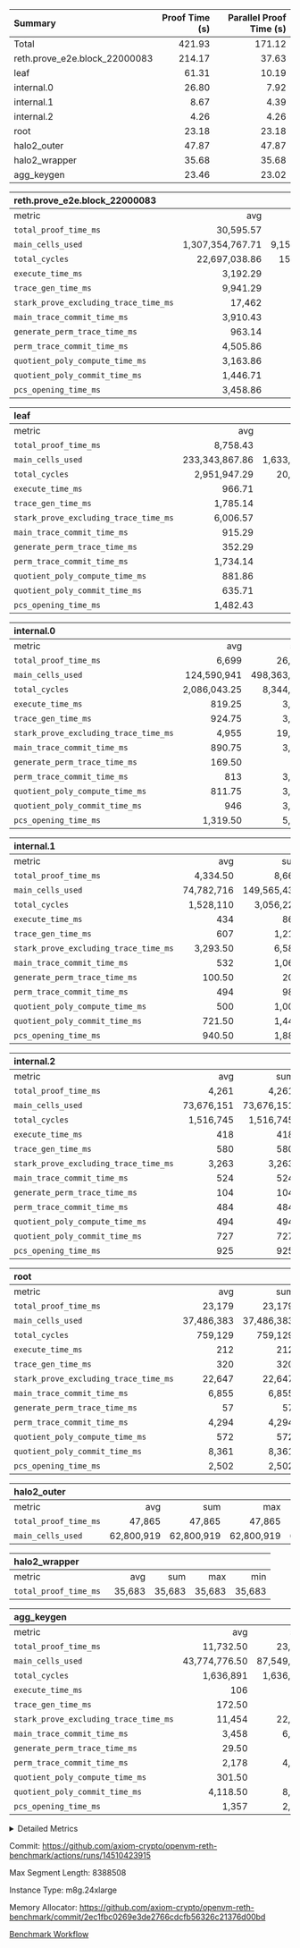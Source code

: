 | Summary | Proof Time (s) | Parallel Proof Time (s) |
|:---|---:|---:|
| Total |  421.93 |  171.12 |
| reth.prove_e2e.block_22000083 |  214.17 |  37.63 |
| leaf |  61.31 |  10.19 |
| internal.0 |  26.80 |  7.92 |
| internal.1 |  8.67 |  4.39 |
| internal.2 |  4.26 |  4.26 |
| root |  23.18 |  23.18 |
| halo2_outer |  47.87 |  47.87 |
| halo2_wrapper |  35.68 |  35.68 |
| agg_keygen |  23.46 |  23.02 |


| reth.prove_e2e.block_22000083 |||||
|:---|---:|---:|---:|---:|
|metric|avg|sum|max|min|
| `total_proof_time_ms ` |  30,595.57 |  214,169 |  37,625 |  25,720 |
| `main_cells_used     ` |  1,307,354,767.71 |  9,151,483,374 |  1,977,530,507 |  993,873,499 |
| `total_cycles        ` |  22,697,038.86 |  158,879,272 |  24,226,870 |  20,454,924 |
| `execute_time_ms     ` |  3,192.29 |  22,346 |  3,931 |  2,713 |
| `trace_gen_time_ms   ` |  9,941.29 |  69,589 |  11,395 |  8,750 |
| `stark_prove_excluding_trace_time_ms` |  17,462 |  122,234 |  25,072 |  14,257 |
| `main_trace_commit_time_ms` |  3,910.43 |  27,373 |  7,434 |  2,802 |
| `generate_perm_trace_time_ms` |  963.14 |  6,742 |  1,087 |  904 |
| `perm_trace_commit_time_ms` |  4,505.86 |  31,541 |  5,735 |  3,879 |
| `quotient_poly_compute_time_ms` |  3,163.86 |  22,147 |  5,926 |  2,125 |
| `quotient_poly_commit_time_ms` |  1,446.71 |  10,127 |  1,512 |  1,366 |
| `pcs_opening_time_ms ` |  3,458.86 |  24,212 |  3,592 |  3,100 |

| leaf |||||
|:---|---:|---:|---:|---:|
|metric|avg|sum|max|min|
| `total_proof_time_ms ` |  8,758.43 |  61,309 |  10,191 |  6,666 |
| `main_cells_used     ` |  233,343,867.86 |  1,633,407,075 |  278,396,367 |  164,314,465 |
| `total_cycles        ` |  2,951,947.29 |  20,663,631 |  3,458,940 |  2,176,755 |
| `execute_time_ms     ` |  966.71 |  6,767 |  1,108 |  762 |
| `trace_gen_time_ms   ` |  1,785.14 |  12,496 |  2,117 |  1,308 |
| `stark_prove_excluding_trace_time_ms` |  6,006.57 |  42,046 |  6,970 |  4,596 |
| `main_trace_commit_time_ms` |  915.29 |  6,407 |  1,055 |  729 |
| `generate_perm_trace_time_ms` |  352.29 |  2,466 |  408 |  282 |
| `perm_trace_commit_time_ms` |  1,734.14 |  12,139 |  2,028 |  1,307 |
| `quotient_poly_compute_time_ms` |  881.86 |  6,173 |  1,027 |  665 |
| `quotient_poly_commit_time_ms` |  635.71 |  4,450 |  744 |  483 |
| `pcs_opening_time_ms ` |  1,482.43 |  10,377 |  1,722 |  1,125 |

| internal.0 |||||
|:---|---:|---:|---:|---:|
|metric|avg|sum|max|min|
| `total_proof_time_ms ` |  6,699 |  26,796 |  7,924 |  4,243 |
| `main_cells_used     ` |  124,590,941 |  498,363,764 |  143,364,077 |  70,794,099 |
| `total_cycles        ` |  2,086,043.25 |  8,344,173 |  2,397,834 |  1,183,179 |
| `execute_time_ms     ` |  819.25 |  3,277 |  954 |  455 |
| `trace_gen_time_ms   ` |  924.75 |  3,699 |  1,079 |  536 |
| `stark_prove_excluding_trace_time_ms` |  4,955 |  19,820 |  5,927 |  3,252 |
| `main_trace_commit_time_ms` |  890.75 |  3,563 |  1,138 |  540 |
| `generate_perm_trace_time_ms` |  169.50 |  678 |  210 |  98 |
| `perm_trace_commit_time_ms` |  813 |  3,252 |  1,000 |  506 |
| `quotient_poly_compute_time_ms` |  811.75 |  3,247 |  1,007 |  510 |
| `quotient_poly_commit_time_ms` |  946 |  3,784 |  1,078 |  677 |
| `pcs_opening_time_ms ` |  1,319.50 |  5,278 |  1,489 |  917 |

| internal.1 |||||
|:---|---:|---:|---:|---:|
|metric|avg|sum|max|min|
| `total_proof_time_ms ` |  4,334.50 |  8,669 |  4,392 |  4,277 |
| `main_cells_used     ` |  74,782,716 |  149,565,432 |  75,084,735 |  74,480,697 |
| `total_cycles        ` |  1,528,110 |  3,056,220 |  1,531,888 |  1,524,332 |
| `execute_time_ms     ` |  434 |  868 |  439 |  429 |
| `trace_gen_time_ms   ` |  607 |  1,214 |  614 |  600 |
| `stark_prove_excluding_trace_time_ms` |  3,293.50 |  6,587 |  3,363 |  3,224 |
| `main_trace_commit_time_ms` |  532 |  1,064 |  538 |  526 |
| `generate_perm_trace_time_ms` |  100.50 |  201 |  108 |  93 |
| `perm_trace_commit_time_ms` |  494 |  988 |  500 |  488 |
| `quotient_poly_compute_time_ms` |  500 |  1,000 |  512 |  488 |
| `quotient_poly_commit_time_ms` |  721.50 |  1,443 |  739 |  704 |
| `pcs_opening_time_ms ` |  940.50 |  1,881 |  962 |  919 |

| internal.2 |||||
|:---|---:|---:|---:|---:|
|metric|avg|sum|max|min|
| `total_proof_time_ms ` |  4,261 |  4,261 |  4,261 |  4,261 |
| `main_cells_used     ` |  73,676,151 |  73,676,151 |  73,676,151 |  73,676,151 |
| `total_cycles        ` |  1,516,745 |  1,516,745 |  1,516,745 |  1,516,745 |
| `execute_time_ms     ` |  418 |  418 |  418 |  418 |
| `trace_gen_time_ms   ` |  580 |  580 |  580 |  580 |
| `stark_prove_excluding_trace_time_ms` |  3,263 |  3,263 |  3,263 |  3,263 |
| `main_trace_commit_time_ms` |  524 |  524 |  524 |  524 |
| `generate_perm_trace_time_ms` |  104 |  104 |  104 |  104 |
| `perm_trace_commit_time_ms` |  484 |  484 |  484 |  484 |
| `quotient_poly_compute_time_ms` |  494 |  494 |  494 |  494 |
| `quotient_poly_commit_time_ms` |  727 |  727 |  727 |  727 |
| `pcs_opening_time_ms ` |  925 |  925 |  925 |  925 |

| root |||||
|:---|---:|---:|---:|---:|
|metric|avg|sum|max|min|
| `total_proof_time_ms ` |  23,179 |  23,179 |  23,179 |  23,179 |
| `main_cells_used     ` |  37,486,383 |  37,486,383 |  37,486,383 |  37,486,383 |
| `total_cycles        ` |  759,129 |  759,129 |  759,129 |  759,129 |
| `execute_time_ms     ` |  212 |  212 |  212 |  212 |
| `trace_gen_time_ms   ` |  320 |  320 |  320 |  320 |
| `stark_prove_excluding_trace_time_ms` |  22,647 |  22,647 |  22,647 |  22,647 |
| `main_trace_commit_time_ms` |  6,855 |  6,855 |  6,855 |  6,855 |
| `generate_perm_trace_time_ms` |  57 |  57 |  57 |  57 |
| `perm_trace_commit_time_ms` |  4,294 |  4,294 |  4,294 |  4,294 |
| `quotient_poly_compute_time_ms` |  572 |  572 |  572 |  572 |
| `quotient_poly_commit_time_ms` |  8,361 |  8,361 |  8,361 |  8,361 |
| `pcs_opening_time_ms ` |  2,502 |  2,502 |  2,502 |  2,502 |

| halo2_outer |||||
|:---|---:|---:|---:|---:|
|metric|avg|sum|max|min|
| `total_proof_time_ms ` |  47,865 |  47,865 |  47,865 |  47,865 |
| `main_cells_used     ` |  62,800,919 |  62,800,919 |  62,800,919 |  62,800,919 |

| halo2_wrapper |||||
|:---|---:|---:|---:|---:|
|metric|avg|sum|max|min|
| `total_proof_time_ms ` |  35,683 |  35,683 |  35,683 |  35,683 |

| agg_keygen |||||
|:---|---:|---:|---:|---:|
|metric|avg|sum|max|min|
| `total_proof_time_ms ` |  11,732.50 |  23,465 |  23,025 |  440 |
| `main_cells_used     ` |  43,774,776.50 |  87,549,553 |  86,883,637 |  665,916 |
| `total_cycles        ` |  1,636,891 |  1,636,891 |  1,636,891 |  1,636,891 |
| `execute_time_ms     ` |  106 |  212 |  212 |  0 |
| `trace_gen_time_ms   ` |  172.50 |  345 |  318 |  27 |
| `stark_prove_excluding_trace_time_ms` |  11,454 |  22,908 |  22,495 |  413 |
| `main_trace_commit_time_ms` |  3,458 |  6,916 |  6,866 |  50 |
| `generate_perm_trace_time_ms` |  29.50 |  59 |  48 |  11 |
| `perm_trace_commit_time_ms` |  2,178 |  4,356 |  4,306 |  50 |
| `quotient_poly_compute_time_ms` |  301.50 |  603 |  574 |  29 |
| `quotient_poly_commit_time_ms` |  4,118.50 |  8,237 |  8,180 |  57 |
| `pcs_opening_time_ms ` |  1,357 |  2,714 |  2,503 |  211 |



<details>
<summary>Detailed Metrics</summary>

| air_name | block_number | quotient_deg | interactions | constraints |
| --- | --- | --- | --- | --- |
| AccessAdapterAir<16> | 22000083 | 2 | 5 | 12 | 
| AccessAdapterAir<2> | 22000083 | 2 | 5 | 12 | 
| AccessAdapterAir<32> | 22000083 | 2 | 5 | 12 | 
| AccessAdapterAir<4> | 22000083 | 2 | 5 | 12 | 
| AccessAdapterAir<8> | 22000083 | 2 | 5 | 12 | 
| BitwiseOperationLookupAir<8> | 22000083 | 2 | 2 | 4 | 
| KeccakVmAir | 22000083 | 2 | 321 | 4,513 | 
| MemoryMerkleAir<8> | 22000083 | 2 | 4 | 39 | 
| PersistentBoundaryAir<8> | 22000083 | 2 | 3 | 7 | 
| PhantomAir | 22000083 | 2 | 3 | 5 | 
| Poseidon2PeripheryAir<BabyBearParameters>, 1> | 22000083 | 2 | 1 | 286 | 
| ProgramAir | 22000083 | 1 | 1 | 4 | 
| RangeTupleCheckerAir<2> | 22000083 | 1 | 1 | 4 | 
| Rv32HintStoreAir | 22000083 | 2 | 18 | 28 | 
| Sha256VmAir | 22000083 | 2 | 50 | 663 | 
| VariableRangeCheckerAir | 22000083 | 1 | 1 | 4 | 
| VmAirWrapper<Rv32BaseAluAdapterAir, BaseAluCoreAir<4, 8> | 22000083 | 2 | 20 | 37 | 
| VmAirWrapper<Rv32BaseAluAdapterAir, LessThanCoreAir<4, 8> | 22000083 | 2 | 18 | 40 | 
| VmAirWrapper<Rv32BaseAluAdapterAir, ShiftCoreAir<4, 8> | 22000083 | 2 | 24 | 91 | 
| VmAirWrapper<Rv32BranchAdapterAir, BranchEqualCoreAir<4> | 22000083 | 2 | 11 | 20 | 
| VmAirWrapper<Rv32BranchAdapterAir, BranchLessThanCoreAir<4, 8> | 22000083 | 2 | 13 | 35 | 
| VmAirWrapper<Rv32CondRdWriteAdapterAir, Rv32JalLuiCoreAir> | 22000083 | 2 | 10 | 18 | 
| VmAirWrapper<Rv32HeapAdapterAir<2, 32, 32>, BaseAluCoreAir<32, 8> | 22000083 | 2 | 61 | 126 | 
| VmAirWrapper<Rv32HeapAdapterAir<2, 32, 32>, LessThanCoreAir<32, 8> | 22000083 | 2 | 31 | 129 | 
| VmAirWrapper<Rv32HeapAdapterAir<2, 32, 32>, MultiplicationCoreAir<32, 8> | 22000083 | 2 | 61 | 57 | 
| VmAirWrapper<Rv32HeapAdapterAir<2, 32, 32>, ShiftCoreAir<32, 8> | 22000083 | 2 | 79 | 2,161 | 
| VmAirWrapper<Rv32HeapBranchAdapterAir<2, 32>, BranchEqualCoreAir<32> | 22000083 | 2 | 20 | 55 | 
| VmAirWrapper<Rv32HeapBranchAdapterAir<2, 32>, BranchLessThanCoreAir<32, 8> | 22000083 | 2 | 22 | 126 | 
| VmAirWrapper<Rv32IsEqualModAdapterAir<2, 1, 32, 32>, ModularIsEqualCoreAir<32, 4, 8> | 22000083 | 2 | 25 | 225 | 
| VmAirWrapper<Rv32IsEqualModAdapterAir<2, 3, 16, 48>, ModularIsEqualCoreAir<48, 4, 8> | 22000083 | 2 | 41 | 333 | 
| VmAirWrapper<Rv32JalrAdapterAir, Rv32JalrCoreAir> | 22000083 | 2 | 16 | 20 | 
| VmAirWrapper<Rv32LoadStoreAdapterAir, LoadSignExtendCoreAir<4, 8> | 22000083 | 2 | 18 | 33 | 
| VmAirWrapper<Rv32LoadStoreAdapterAir, LoadStoreCoreAir<4> | 22000083 | 2 | 17 | 40 | 
| VmAirWrapper<Rv32MultAdapterAir, DivRemCoreAir<4, 8> | 22000083 | 2 | 25 | 84 | 
| VmAirWrapper<Rv32MultAdapterAir, MulHCoreAir<4, 8> | 22000083 | 2 | 24 | 31 | 
| VmAirWrapper<Rv32MultAdapterAir, MultiplicationCoreAir<4, 8> | 22000083 | 2 | 19 | 19 | 
| VmAirWrapper<Rv32RdWriteAdapterAir, Rv32AuipcCoreAir> | 22000083 | 2 | 12 | 14 | 
| VmAirWrapper<Rv32VecHeapAdapterAir<1, 2, 2, 32, 32>, FieldExpressionCoreAir> | 22000083 | 2 | 415 | 480 | 
| VmAirWrapper<Rv32VecHeapAdapterAir<1, 6, 6, 16, 16>, FieldExpressionCoreAir> | 22000083 | 2 | 832 | 921 | 
| VmAirWrapper<Rv32VecHeapAdapterAir<2, 1, 1, 32, 32>, FieldExpressionCoreAir> | 22000083 | 2 | 158 | 190 | 
| VmAirWrapper<Rv32VecHeapAdapterAir<2, 2, 2, 32, 32>, FieldExpressionCoreAir> | 22000083 | 2 | 428 | 457 | 
| VmAirWrapper<Rv32VecHeapAdapterAir<2, 3, 3, 16, 16>, FieldExpressionCoreAir> | 22000083 | 2 | 246 | 288 | 
| VmAirWrapper<Rv32VecHeapAdapterAir<2, 6, 6, 16, 16>, FieldExpressionCoreAir> | 22000083 | 2 | 668 | 701 | 
| VmConnectorAir | 22000083 | 2 | 5 | 11 | 

| block_number | execute_time_ms |
| --- | --- |
| 22000083 | 213 | 

| group | air_name | block_number | rows | quotient_deg | prep_cols | perm_cols | main_cols | interactions | constraints | cells |
| --- | --- | --- | --- | --- | --- | --- | --- | --- | --- | --- |
| agg_keygen | AccessAdapterAir<16> | 22000083 |  | 2 |  |  |  | 5 | 12 |  | 
| agg_keygen | AccessAdapterAir<2> | 22000083 | 524,288 | 8 |  | 16 | 11 | 5 | 12 | 14,155,776 | 
| agg_keygen | AccessAdapterAir<32> | 22000083 |  | 2 |  |  |  | 5 | 12 |  | 
| agg_keygen | AccessAdapterAir<4> | 22000083 | 262,144 | 8 |  | 16 | 13 | 5 | 12 | 7,602,176 | 
| agg_keygen | AccessAdapterAir<8> | 22000083 | 8,192 | 8 |  | 16 | 17 | 5 | 12 | 270,336 | 
| agg_keygen | BitwiseOperationLookupAir<8> | 22000083 |  | 2 |  |  |  | 2 | 4 |  | 
| agg_keygen | FriReducedOpeningAir | 22000083 | 524,288 | 8 |  | 84 | 27 | 39 | 71 | 58,195,968 | 
| agg_keygen | JalRangeCheckAir | 22000083 | 65,536 | 8 |  | 28 | 12 | 9 | 14 | 2,621,440 | 
| agg_keygen | MemoryMerkleAir<8> | 22000083 |  | 2 |  |  |  | 4 | 39 |  | 
| agg_keygen | NativePoseidon2Air<BabyBearParameters>, 1> | 22000083 | 65,536 | 8 |  | 312 | 398 | 136 | 572 | 46,530,560 | 
| agg_keygen | PersistentBoundaryAir<8> | 22000083 |  | 2 |  |  |  | 3 | 7 |  | 
| agg_keygen | PhantomAir | 22000083 | 32,768 | 4 |  | 12 | 6 | 3 | 5 | 589,824 | 
| agg_keygen | Poseidon2PeripheryAir<BabyBearParameters>, 1> | 22000083 |  | 2 |  |  |  | 1 | 286 |  | 
| agg_keygen | ProgramAir | 22000083 | 131,072 | 1 |  | 8 | 10 | 1 | 4 | 2,359,296 | 
| agg_keygen | RangeTupleCheckerAir<2> | 22000083 |  | 1 |  |  |  | 1 | 4 |  | 
| agg_keygen | Rv32HintStoreAir | 22000083 |  | 2 |  |  |  | 18 | 28 |  | 
| agg_keygen | VariableRangeCheckerAir | 22000083 | 262,144 | 1 | 2 | 8 | 1 | 1 | 4 | 2,359,296 | 
| agg_keygen | VmAirWrapper<AluNativeAdapterAir, FieldArithmeticCoreAir> | 22000083 | 1,048,576 | 8 |  | 36 | 29 | 15 | 27 | 68,157,440 | 
| agg_keygen | VmAirWrapper<BranchNativeAdapterAir, BranchEqualCoreAir<1> | 22000083 | 262,144 | 8 |  | 28 | 23 | 11 | 25 | 13,369,344 | 
| agg_keygen | VmAirWrapper<NativeAdapterAir<2, 0>, PublicValuesCoreAir> | 22000083 | 64 | 8 |  | 28 | 27 | 11 | 30 | 3,520 | 
| agg_keygen | VmAirWrapper<NativeLoadStoreAdapterAir<1>, NativeLoadStoreCoreAir<1> | 22000083 | 524,288 | 8 |  | 40 | 21 | 15 | 20 | 31,981,568 | 
| agg_keygen | VmAirWrapper<NativeLoadStoreAdapterAir<4>, NativeLoadStoreCoreAir<4> | 22000083 | 131,072 | 8 |  | 40 | 27 | 15 | 20 | 8,781,824 | 
| agg_keygen | VmAirWrapper<NativeVectorizedAdapterAir<4>, FieldExtensionCoreAir> | 22000083 | 131,072 | 8 |  | 36 | 38 | 15 | 27 | 9,699,328 | 
| agg_keygen | VmAirWrapper<Rv32BaseAluAdapterAir, BaseAluCoreAir<4, 8> | 22000083 |  | 2 |  |  |  | 20 | 37 |  | 
| agg_keygen | VmAirWrapper<Rv32BaseAluAdapterAir, LessThanCoreAir<4, 8> | 22000083 |  | 2 |  |  |  | 18 | 40 |  | 
| agg_keygen | VmAirWrapper<Rv32BaseAluAdapterAir, ShiftCoreAir<4, 8> | 22000083 |  | 2 |  |  |  | 24 | 91 |  | 
| agg_keygen | VmAirWrapper<Rv32BranchAdapterAir, BranchEqualCoreAir<4> | 22000083 |  | 2 |  |  |  | 11 | 20 |  | 
| agg_keygen | VmAirWrapper<Rv32BranchAdapterAir, BranchLessThanCoreAir<4, 8> | 22000083 |  | 2 |  |  |  | 13 | 35 |  | 
| agg_keygen | VmAirWrapper<Rv32CondRdWriteAdapterAir, Rv32JalLuiCoreAir> | 22000083 |  | 2 |  |  |  | 10 | 18 |  | 
| agg_keygen | VmAirWrapper<Rv32JalrAdapterAir, Rv32JalrCoreAir> | 22000083 |  | 2 |  |  |  | 16 | 20 |  | 
| agg_keygen | VmAirWrapper<Rv32LoadStoreAdapterAir, LoadSignExtendCoreAir<4, 8> | 22000083 |  | 2 |  |  |  | 18 | 33 |  | 
| agg_keygen | VmAirWrapper<Rv32LoadStoreAdapterAir, LoadStoreCoreAir<4> | 22000083 |  | 2 |  |  |  | 17 | 40 |  | 
| agg_keygen | VmAirWrapper<Rv32MultAdapterAir, DivRemCoreAir<4, 8> | 22000083 |  | 2 |  |  |  | 25 | 84 |  | 
| agg_keygen | VmAirWrapper<Rv32MultAdapterAir, MulHCoreAir<4, 8> | 22000083 |  | 2 |  |  |  | 24 | 31 |  | 
| agg_keygen | VmAirWrapper<Rv32MultAdapterAir, MultiplicationCoreAir<4, 8> | 22000083 |  | 2 |  |  |  | 19 | 19 |  | 
| agg_keygen | VmAirWrapper<Rv32RdWriteAdapterAir, Rv32AuipcCoreAir> | 22000083 |  | 2 |  |  |  | 12 | 14 |  | 
| agg_keygen | VmConnectorAir | 22000083 | 2 | 8 | 1 | 16 | 5 | 5 | 11 | 42 | 
| agg_keygen | VolatileBoundaryAir | 22000083 | 131,072 | 8 |  | 20 | 12 | 7 | 19 | 4,194,304 | 

| group | air_name | block_number | idx | rows | prep_cols | perm_cols | main_cols | cells |
| --- | --- | --- | --- | --- | --- | --- | --- | --- |
| internal.0 | AccessAdapterAir<2> | 22000083 | 0 | 524,288 |  | 12 | 11 | 12,058,624 | 
| internal.0 | AccessAdapterAir<2> | 22000083 | 1 | 524,288 |  | 12 | 11 | 12,058,624 | 
| internal.0 | AccessAdapterAir<2> | 22000083 | 2 | 1,048,576 |  | 12 | 11 | 24,117,248 | 
| internal.0 | AccessAdapterAir<2> | 22000083 | 3 | 524,288 |  | 12 | 11 | 12,058,624 | 
| internal.0 | AccessAdapterAir<4> | 22000083 | 0 | 262,144 |  | 12 | 13 | 6,553,600 | 
| internal.0 | AccessAdapterAir<4> | 22000083 | 1 | 262,144 |  | 12 | 13 | 6,553,600 | 
| internal.0 | AccessAdapterAir<4> | 22000083 | 2 | 262,144 |  | 12 | 13 | 6,553,600 | 
| internal.0 | AccessAdapterAir<4> | 22000083 | 3 | 262,144 |  | 12 | 13 | 6,553,600 | 
| internal.0 | AccessAdapterAir<8> | 22000083 | 0 | 8,192 |  | 12 | 17 | 237,568 | 
| internal.0 | AccessAdapterAir<8> | 22000083 | 1 | 8,192 |  | 12 | 17 | 237,568 | 
| internal.0 | AccessAdapterAir<8> | 22000083 | 2 | 8,192 |  | 12 | 17 | 237,568 | 
| internal.0 | AccessAdapterAir<8> | 22000083 | 3 | 4,096 |  | 12 | 17 | 118,784 | 
| internal.0 | FriReducedOpeningAir | 22000083 | 0 | 1,048,576 |  | 44 | 27 | 74,448,896 | 
| internal.0 | FriReducedOpeningAir | 22000083 | 1 | 1,048,576 |  | 44 | 27 | 74,448,896 | 
| internal.0 | FriReducedOpeningAir | 22000083 | 2 | 1,048,576 |  | 44 | 27 | 74,448,896 | 
| internal.0 | FriReducedOpeningAir | 22000083 | 3 | 524,288 |  | 44 | 27 | 37,224,448 | 
| internal.0 | JalRangeCheckAir | 22000083 | 0 | 131,072 |  | 16 | 12 | 3,670,016 | 
| internal.0 | JalRangeCheckAir | 22000083 | 1 | 131,072 |  | 16 | 12 | 3,670,016 | 
| internal.0 | JalRangeCheckAir | 22000083 | 2 | 131,072 |  | 16 | 12 | 3,670,016 | 
| internal.0 | JalRangeCheckAir | 22000083 | 3 | 65,536 |  | 16 | 12 | 1,835,008 | 
| internal.0 | NativePoseidon2Air<BabyBearParameters>, 1> | 22000083 | 0 | 131,072 |  | 160 | 398 | 73,138,176 | 
| internal.0 | NativePoseidon2Air<BabyBearParameters>, 1> | 22000083 | 1 | 131,072 |  | 160 | 398 | 73,138,176 | 
| internal.0 | NativePoseidon2Air<BabyBearParameters>, 1> | 22000083 | 2 | 262,144 |  | 160 | 398 | 146,276,352 | 
| internal.0 | NativePoseidon2Air<BabyBearParameters>, 1> | 22000083 | 3 | 65,536 |  | 160 | 398 | 36,569,088 | 
| internal.0 | PhantomAir | 22000083 | 0 | 65,536 |  | 8 | 6 | 917,504 | 
| internal.0 | PhantomAir | 22000083 | 1 | 65,536 |  | 8 | 6 | 917,504 | 
| internal.0 | PhantomAir | 22000083 | 2 | 65,536 |  | 8 | 6 | 917,504 | 
| internal.0 | PhantomAir | 22000083 | 3 | 16,384 |  | 8 | 6 | 229,376 | 
| internal.0 | ProgramAir | 22000083 | 0 | 131,072 |  | 8 | 10 | 2,359,296 | 
| internal.0 | ProgramAir | 22000083 | 1 | 131,072 |  | 8 | 10 | 2,359,296 | 
| internal.0 | ProgramAir | 22000083 | 2 | 131,072 |  | 8 | 10 | 2,359,296 | 
| internal.0 | ProgramAir | 22000083 | 3 | 131,072 |  | 8 | 10 | 2,359,296 | 
| internal.0 | VariableRangeCheckerAir | 22000083 | 0 | 262,144 | 2 | 8 | 1 | 2,359,296 | 
| internal.0 | VariableRangeCheckerAir | 22000083 | 1 | 262,144 | 2 | 8 | 1 | 2,359,296 | 
| internal.0 | VariableRangeCheckerAir | 22000083 | 2 | 262,144 | 2 | 8 | 1 | 2,359,296 | 
| internal.0 | VariableRangeCheckerAir | 22000083 | 3 | 262,144 | 2 | 8 | 1 | 2,359,296 | 
| internal.0 | VmAirWrapper<AluNativeAdapterAir, FieldArithmeticCoreAir> | 22000083 | 0 | 2,097,152 |  | 20 | 29 | 102,760,448 | 
| internal.0 | VmAirWrapper<AluNativeAdapterAir, FieldArithmeticCoreAir> | 22000083 | 1 | 2,097,152 |  | 20 | 29 | 102,760,448 | 
| internal.0 | VmAirWrapper<AluNativeAdapterAir, FieldArithmeticCoreAir> | 22000083 | 2 | 2,097,152 |  | 20 | 29 | 102,760,448 | 
| internal.0 | VmAirWrapper<AluNativeAdapterAir, FieldArithmeticCoreAir> | 22000083 | 3 | 1,048,576 |  | 20 | 29 | 51,380,224 | 
| internal.0 | VmAirWrapper<BranchNativeAdapterAir, BranchEqualCoreAir<1> | 22000083 | 0 | 262,144 |  | 16 | 23 | 10,223,616 | 
| internal.0 | VmAirWrapper<BranchNativeAdapterAir, BranchEqualCoreAir<1> | 22000083 | 1 | 262,144 |  | 16 | 23 | 10,223,616 | 
| internal.0 | VmAirWrapper<BranchNativeAdapterAir, BranchEqualCoreAir<1> | 22000083 | 2 | 262,144 |  | 16 | 23 | 10,223,616 | 
| internal.0 | VmAirWrapper<BranchNativeAdapterAir, BranchEqualCoreAir<1> | 22000083 | 3 | 131,072 |  | 16 | 23 | 5,111,808 | 
| internal.0 | VmAirWrapper<NativeAdapterAir<2, 0>, PublicValuesCoreAir> | 22000083 | 0 | 64 |  | 16 | 23 | 2,496 | 
| internal.0 | VmAirWrapper<NativeAdapterAir<2, 0>, PublicValuesCoreAir> | 22000083 | 1 | 64 |  | 16 | 23 | 2,496 | 
| internal.0 | VmAirWrapper<NativeAdapterAir<2, 0>, PublicValuesCoreAir> | 22000083 | 2 | 64 |  | 16 | 23 | 2,496 | 
| internal.0 | VmAirWrapper<NativeAdapterAir<2, 0>, PublicValuesCoreAir> | 22000083 | 3 | 64 |  | 16 | 23 | 2,496 | 
| internal.0 | VmAirWrapper<NativeLoadStoreAdapterAir<1>, NativeLoadStoreCoreAir<1> | 22000083 | 0 | 524,288 |  | 24 | 21 | 23,592,960 | 
| internal.0 | VmAirWrapper<NativeLoadStoreAdapterAir<1>, NativeLoadStoreCoreAir<1> | 22000083 | 1 | 524,288 |  | 24 | 21 | 23,592,960 | 
| internal.0 | VmAirWrapper<NativeLoadStoreAdapterAir<1>, NativeLoadStoreCoreAir<1> | 22000083 | 2 | 524,288 |  | 24 | 21 | 23,592,960 | 
| internal.0 | VmAirWrapper<NativeLoadStoreAdapterAir<1>, NativeLoadStoreCoreAir<1> | 22000083 | 3 | 262,144 |  | 24 | 21 | 11,796,480 | 
| internal.0 | VmAirWrapper<NativeLoadStoreAdapterAir<4>, NativeLoadStoreCoreAir<4> | 22000083 | 0 | 262,144 |  | 24 | 27 | 13,369,344 | 
| internal.0 | VmAirWrapper<NativeLoadStoreAdapterAir<4>, NativeLoadStoreCoreAir<4> | 22000083 | 1 | 262,144 |  | 24 | 27 | 13,369,344 | 
| internal.0 | VmAirWrapper<NativeLoadStoreAdapterAir<4>, NativeLoadStoreCoreAir<4> | 22000083 | 2 | 262,144 |  | 24 | 27 | 13,369,344 | 
| internal.0 | VmAirWrapper<NativeLoadStoreAdapterAir<4>, NativeLoadStoreCoreAir<4> | 22000083 | 3 | 131,072 |  | 24 | 27 | 6,684,672 | 
| internal.0 | VmAirWrapper<NativeVectorizedAdapterAir<4>, FieldExtensionCoreAir> | 22000083 | 0 | 262,144 |  | 20 | 38 | 15,204,352 | 
| internal.0 | VmAirWrapper<NativeVectorizedAdapterAir<4>, FieldExtensionCoreAir> | 22000083 | 1 | 262,144 |  | 20 | 38 | 15,204,352 | 
| internal.0 | VmAirWrapper<NativeVectorizedAdapterAir<4>, FieldExtensionCoreAir> | 22000083 | 2 | 262,144 |  | 20 | 38 | 15,204,352 | 
| internal.0 | VmAirWrapper<NativeVectorizedAdapterAir<4>, FieldExtensionCoreAir> | 22000083 | 3 | 131,072 |  | 20 | 38 | 7,602,176 | 
| internal.0 | VmConnectorAir | 22000083 | 0 | 2 | 1 | 12 | 5 | 34 | 
| internal.0 | VmConnectorAir | 22000083 | 1 | 2 | 1 | 12 | 5 | 34 | 
| internal.0 | VmConnectorAir | 22000083 | 2 | 2 | 1 | 12 | 5 | 34 | 
| internal.0 | VmConnectorAir | 22000083 | 3 | 2 | 1 | 12 | 5 | 34 | 
| internal.0 | VolatileBoundaryAir | 22000083 | 0 | 262,144 |  | 12 | 12 | 6,291,456 | 
| internal.0 | VolatileBoundaryAir | 22000083 | 1 | 262,144 |  | 12 | 12 | 6,291,456 | 
| internal.0 | VolatileBoundaryAir | 22000083 | 2 | 262,144 |  | 12 | 12 | 6,291,456 | 
| internal.0 | VolatileBoundaryAir | 22000083 | 3 | 262,144 |  | 12 | 12 | 6,291,456 | 
| internal.1 | AccessAdapterAir<2> | 22000083 | 4 | 524,288 |  | 12 | 11 | 12,058,624 | 
| internal.1 | AccessAdapterAir<2> | 22000083 | 5 | 524,288 |  | 12 | 11 | 12,058,624 | 
| internal.1 | AccessAdapterAir<4> | 22000083 | 4 | 262,144 |  | 12 | 13 | 6,553,600 | 
| internal.1 | AccessAdapterAir<4> | 22000083 | 5 | 262,144 |  | 12 | 13 | 6,553,600 | 
| internal.1 | AccessAdapterAir<8> | 22000083 | 4 | 8,192 |  | 12 | 17 | 237,568 | 
| internal.1 | AccessAdapterAir<8> | 22000083 | 5 | 8,192 |  | 12 | 17 | 237,568 | 
| internal.1 | FriReducedOpeningAir | 22000083 | 4 | 262,144 |  | 44 | 27 | 18,612,224 | 
| internal.1 | FriReducedOpeningAir | 22000083 | 5 | 262,144 |  | 44 | 27 | 18,612,224 | 
| internal.1 | JalRangeCheckAir | 22000083 | 4 | 65,536 |  | 16 | 12 | 1,835,008 | 
| internal.1 | JalRangeCheckAir | 22000083 | 5 | 65,536 |  | 16 | 12 | 1,835,008 | 
| internal.1 | NativePoseidon2Air<BabyBearParameters>, 1> | 22000083 | 4 | 65,536 |  | 160 | 398 | 36,569,088 | 
| internal.1 | NativePoseidon2Air<BabyBearParameters>, 1> | 22000083 | 5 | 65,536 |  | 160 | 398 | 36,569,088 | 
| internal.1 | PhantomAir | 22000083 | 4 | 16,384 |  | 8 | 6 | 229,376 | 
| internal.1 | PhantomAir | 22000083 | 5 | 16,384 |  | 8 | 6 | 229,376 | 
| internal.1 | ProgramAir | 22000083 | 4 | 131,072 |  | 8 | 10 | 2,359,296 | 
| internal.1 | ProgramAir | 22000083 | 5 | 131,072 |  | 8 | 10 | 2,359,296 | 
| internal.1 | VariableRangeCheckerAir | 22000083 | 4 | 262,144 | 2 | 8 | 1 | 2,359,296 | 
| internal.1 | VariableRangeCheckerAir | 22000083 | 5 | 262,144 | 2 | 8 | 1 | 2,359,296 | 
| internal.1 | VmAirWrapper<AluNativeAdapterAir, FieldArithmeticCoreAir> | 22000083 | 4 | 1,048,576 |  | 20 | 29 | 51,380,224 | 
| internal.1 | VmAirWrapper<AluNativeAdapterAir, FieldArithmeticCoreAir> | 22000083 | 5 | 1,048,576 |  | 20 | 29 | 51,380,224 | 
| internal.1 | VmAirWrapper<BranchNativeAdapterAir, BranchEqualCoreAir<1> | 22000083 | 4 | 262,144 |  | 16 | 23 | 10,223,616 | 
| internal.1 | VmAirWrapper<BranchNativeAdapterAir, BranchEqualCoreAir<1> | 22000083 | 5 | 262,144 |  | 16 | 23 | 10,223,616 | 
| internal.1 | VmAirWrapper<NativeAdapterAir<2, 0>, PublicValuesCoreAir> | 22000083 | 4 | 64 |  | 16 | 23 | 2,496 | 
| internal.1 | VmAirWrapper<NativeAdapterAir<2, 0>, PublicValuesCoreAir> | 22000083 | 5 | 64 |  | 16 | 23 | 2,496 | 
| internal.1 | VmAirWrapper<NativeLoadStoreAdapterAir<1>, NativeLoadStoreCoreAir<1> | 22000083 | 4 | 524,288 |  | 24 | 21 | 23,592,960 | 
| internal.1 | VmAirWrapper<NativeLoadStoreAdapterAir<1>, NativeLoadStoreCoreAir<1> | 22000083 | 5 | 524,288 |  | 24 | 21 | 23,592,960 | 
| internal.1 | VmAirWrapper<NativeLoadStoreAdapterAir<4>, NativeLoadStoreCoreAir<4> | 22000083 | 4 | 131,072 |  | 24 | 27 | 6,684,672 | 
| internal.1 | VmAirWrapper<NativeLoadStoreAdapterAir<4>, NativeLoadStoreCoreAir<4> | 22000083 | 5 | 131,072 |  | 24 | 27 | 6,684,672 | 
| internal.1 | VmAirWrapper<NativeVectorizedAdapterAir<4>, FieldExtensionCoreAir> | 22000083 | 4 | 131,072 |  | 20 | 38 | 7,602,176 | 
| internal.1 | VmAirWrapper<NativeVectorizedAdapterAir<4>, FieldExtensionCoreAir> | 22000083 | 5 | 131,072 |  | 20 | 38 | 7,602,176 | 
| internal.1 | VmConnectorAir | 22000083 | 4 | 2 | 1 | 12 | 5 | 34 | 
| internal.1 | VmConnectorAir | 22000083 | 5 | 2 | 1 | 12 | 5 | 34 | 
| internal.1 | VolatileBoundaryAir | 22000083 | 4 | 131,072 |  | 12 | 12 | 3,145,728 | 
| internal.1 | VolatileBoundaryAir | 22000083 | 5 | 262,144 |  | 12 | 12 | 6,291,456 | 
| internal.2 | AccessAdapterAir<2> | 22000083 | 6 | 524,288 |  | 12 | 11 | 12,058,624 | 
| internal.2 | AccessAdapterAir<4> | 22000083 | 6 | 262,144 |  | 12 | 13 | 6,553,600 | 
| internal.2 | AccessAdapterAir<8> | 22000083 | 6 | 8,192 |  | 12 | 17 | 237,568 | 
| internal.2 | FriReducedOpeningAir | 22000083 | 6 | 262,144 |  | 44 | 27 | 18,612,224 | 
| internal.2 | JalRangeCheckAir | 22000083 | 6 | 65,536 |  | 16 | 12 | 1,835,008 | 
| internal.2 | NativePoseidon2Air<BabyBearParameters>, 1> | 22000083 | 6 | 65,536 |  | 160 | 398 | 36,569,088 | 
| internal.2 | PhantomAir | 22000083 | 6 | 16,384 |  | 8 | 6 | 229,376 | 
| internal.2 | ProgramAir | 22000083 | 6 | 131,072 |  | 8 | 10 | 2,359,296 | 
| internal.2 | VariableRangeCheckerAir | 22000083 | 6 | 262,144 | 2 | 8 | 1 | 2,359,296 | 
| internal.2 | VmAirWrapper<AluNativeAdapterAir, FieldArithmeticCoreAir> | 22000083 | 6 | 1,048,576 |  | 20 | 29 | 51,380,224 | 
| internal.2 | VmAirWrapper<BranchNativeAdapterAir, BranchEqualCoreAir<1> | 22000083 | 6 | 262,144 |  | 16 | 23 | 10,223,616 | 
| internal.2 | VmAirWrapper<NativeAdapterAir<2, 0>, PublicValuesCoreAir> | 22000083 | 6 | 64 |  | 16 | 23 | 2,496 | 
| internal.2 | VmAirWrapper<NativeLoadStoreAdapterAir<1>, NativeLoadStoreCoreAir<1> | 22000083 | 6 | 524,288 |  | 24 | 21 | 23,592,960 | 
| internal.2 | VmAirWrapper<NativeLoadStoreAdapterAir<4>, NativeLoadStoreCoreAir<4> | 22000083 | 6 | 131,072 |  | 24 | 27 | 6,684,672 | 
| internal.2 | VmAirWrapper<NativeVectorizedAdapterAir<4>, FieldExtensionCoreAir> | 22000083 | 6 | 131,072 |  | 20 | 38 | 7,602,176 | 
| internal.2 | VmConnectorAir | 22000083 | 6 | 2 | 1 | 12 | 5 | 34 | 
| internal.2 | VolatileBoundaryAir | 22000083 | 6 | 131,072 |  | 12 | 12 | 3,145,728 | 
| leaf | AccessAdapterAir<2> | 22000083 | 0 | 2,097,152 |  | 16 | 11 | 56,623,104 | 
| leaf | AccessAdapterAir<2> | 22000083 | 1 | 1,048,576 |  | 16 | 11 | 28,311,552 | 
| leaf | AccessAdapterAir<2> | 22000083 | 2 | 2,097,152 |  | 16 | 11 | 56,623,104 | 
| leaf | AccessAdapterAir<2> | 22000083 | 3 | 1,048,576 |  | 16 | 11 | 28,311,552 | 
| leaf | AccessAdapterAir<2> | 22000083 | 4 | 2,097,152 |  | 16 | 11 | 56,623,104 | 
| leaf | AccessAdapterAir<2> | 22000083 | 5 | 2,097,152 |  | 16 | 11 | 56,623,104 | 
| leaf | AccessAdapterAir<2> | 22000083 | 6 | 1,048,576 |  | 16 | 11 | 28,311,552 | 
| leaf | AccessAdapterAir<4> | 22000083 | 0 | 1,048,576 |  | 16 | 13 | 30,408,704 | 
| leaf | AccessAdapterAir<4> | 22000083 | 1 | 524,288 |  | 16 | 13 | 15,204,352 | 
| leaf | AccessAdapterAir<4> | 22000083 | 2 | 1,048,576 |  | 16 | 13 | 30,408,704 | 
| leaf | AccessAdapterAir<4> | 22000083 | 3 | 524,288 |  | 16 | 13 | 15,204,352 | 
| leaf | AccessAdapterAir<4> | 22000083 | 4 | 1,048,576 |  | 16 | 13 | 30,408,704 | 
| leaf | AccessAdapterAir<4> | 22000083 | 5 | 1,048,576 |  | 16 | 13 | 30,408,704 | 
| leaf | AccessAdapterAir<4> | 22000083 | 6 | 524,288 |  | 16 | 13 | 15,204,352 | 
| leaf | AccessAdapterAir<8> | 22000083 | 0 | 32,768 |  | 16 | 17 | 1,081,344 | 
| leaf | AccessAdapterAir<8> | 22000083 | 1 | 16,384 |  | 16 | 17 | 540,672 | 
| leaf | AccessAdapterAir<8> | 22000083 | 2 | 32,768 |  | 16 | 17 | 1,081,344 | 
| leaf | AccessAdapterAir<8> | 22000083 | 3 | 16,384 |  | 16 | 17 | 540,672 | 
| leaf | AccessAdapterAir<8> | 22000083 | 4 | 32,768 |  | 16 | 17 | 1,081,344 | 
| leaf | AccessAdapterAir<8> | 22000083 | 5 | 32,768 |  | 16 | 17 | 1,081,344 | 
| leaf | AccessAdapterAir<8> | 22000083 | 6 | 16,384 |  | 16 | 17 | 540,672 | 
| leaf | FriReducedOpeningAir | 22000083 | 0 | 4,194,304 |  | 84 | 27 | 465,567,744 | 
| leaf | FriReducedOpeningAir | 22000083 | 1 | 2,097,152 |  | 84 | 27 | 232,783,872 | 
| leaf | FriReducedOpeningAir | 22000083 | 2 | 4,194,304 |  | 84 | 27 | 465,567,744 | 
| leaf | FriReducedOpeningAir | 22000083 | 3 | 2,097,152 |  | 84 | 27 | 232,783,872 | 
| leaf | FriReducedOpeningAir | 22000083 | 4 | 4,194,304 |  | 84 | 27 | 465,567,744 | 
| leaf | FriReducedOpeningAir | 22000083 | 5 | 4,194,304 |  | 84 | 27 | 465,567,744 | 
| leaf | FriReducedOpeningAir | 22000083 | 6 | 2,097,152 |  | 84 | 27 | 232,783,872 | 
| leaf | JalRangeCheckAir | 22000083 | 0 | 65,536 |  | 28 | 12 | 2,621,440 | 
| leaf | JalRangeCheckAir | 22000083 | 1 | 65,536 |  | 28 | 12 | 2,621,440 | 
| leaf | JalRangeCheckAir | 22000083 | 2 | 65,536 |  | 28 | 12 | 2,621,440 | 
| leaf | JalRangeCheckAir | 22000083 | 3 | 65,536 |  | 28 | 12 | 2,621,440 | 
| leaf | JalRangeCheckAir | 22000083 | 4 | 65,536 |  | 28 | 12 | 2,621,440 | 
| leaf | JalRangeCheckAir | 22000083 | 5 | 65,536 |  | 28 | 12 | 2,621,440 | 
| leaf | JalRangeCheckAir | 22000083 | 6 | 65,536 |  | 28 | 12 | 2,621,440 | 
| leaf | NativePoseidon2Air<BabyBearParameters>, 1> | 22000083 | 0 | 262,144 |  | 312 | 398 | 186,122,240 | 
| leaf | NativePoseidon2Air<BabyBearParameters>, 1> | 22000083 | 1 | 262,144 |  | 312 | 398 | 186,122,240 | 
| leaf | NativePoseidon2Air<BabyBearParameters>, 1> | 22000083 | 2 | 262,144 |  | 312 | 398 | 186,122,240 | 
| leaf | NativePoseidon2Air<BabyBearParameters>, 1> | 22000083 | 3 | 262,144 |  | 312 | 398 | 186,122,240 | 
| leaf | NativePoseidon2Air<BabyBearParameters>, 1> | 22000083 | 4 | 262,144 |  | 312 | 398 | 186,122,240 | 
| leaf | NativePoseidon2Air<BabyBearParameters>, 1> | 22000083 | 5 | 262,144 |  | 312 | 398 | 186,122,240 | 
| leaf | NativePoseidon2Air<BabyBearParameters>, 1> | 22000083 | 6 | 262,144 |  | 312 | 398 | 186,122,240 | 
| leaf | PhantomAir | 22000083 | 0 | 32,768 |  | 12 | 6 | 589,824 | 
| leaf | PhantomAir | 22000083 | 1 | 32,768 |  | 12 | 6 | 589,824 | 
| leaf | PhantomAir | 22000083 | 2 | 32,768 |  | 12 | 6 | 589,824 | 
| leaf | PhantomAir | 22000083 | 3 | 32,768 |  | 12 | 6 | 589,824 | 
| leaf | PhantomAir | 22000083 | 4 | 32,768 |  | 12 | 6 | 589,824 | 
| leaf | PhantomAir | 22000083 | 5 | 32,768 |  | 12 | 6 | 589,824 | 
| leaf | PhantomAir | 22000083 | 6 | 32,768 |  | 12 | 6 | 589,824 | 
| leaf | ProgramAir | 22000083 | 0 | 2,097,152 |  | 8 | 10 | 37,748,736 | 
| leaf | ProgramAir | 22000083 | 1 | 2,097,152 |  | 8 | 10 | 37,748,736 | 
| leaf | ProgramAir | 22000083 | 2 | 2,097,152 |  | 8 | 10 | 37,748,736 | 
| leaf | ProgramAir | 22000083 | 3 | 2,097,152 |  | 8 | 10 | 37,748,736 | 
| leaf | ProgramAir | 22000083 | 4 | 2,097,152 |  | 8 | 10 | 37,748,736 | 
| leaf | ProgramAir | 22000083 | 5 | 2,097,152 |  | 8 | 10 | 37,748,736 | 
| leaf | ProgramAir | 22000083 | 6 | 2,097,152 |  | 8 | 10 | 37,748,736 | 
| leaf | VariableRangeCheckerAir | 22000083 | 0 | 262,144 | 2 | 8 | 1 | 2,359,296 | 
| leaf | VariableRangeCheckerAir | 22000083 | 1 | 262,144 | 2 | 8 | 1 | 2,359,296 | 
| leaf | VariableRangeCheckerAir | 22000083 | 2 | 262,144 | 2 | 8 | 1 | 2,359,296 | 
| leaf | VariableRangeCheckerAir | 22000083 | 3 | 262,144 | 2 | 8 | 1 | 2,359,296 | 
| leaf | VariableRangeCheckerAir | 22000083 | 4 | 262,144 | 2 | 8 | 1 | 2,359,296 | 
| leaf | VariableRangeCheckerAir | 22000083 | 5 | 262,144 | 2 | 8 | 1 | 2,359,296 | 
| leaf | VariableRangeCheckerAir | 22000083 | 6 | 262,144 | 2 | 8 | 1 | 2,359,296 | 
| leaf | VmAirWrapper<AluNativeAdapterAir, FieldArithmeticCoreAir> | 22000083 | 0 | 2,097,152 |  | 36 | 29 | 136,314,880 | 
| leaf | VmAirWrapper<AluNativeAdapterAir, FieldArithmeticCoreAir> | 22000083 | 1 | 2,097,152 |  | 36 | 29 | 136,314,880 | 
| leaf | VmAirWrapper<AluNativeAdapterAir, FieldArithmeticCoreAir> | 22000083 | 2 | 2,097,152 |  | 36 | 29 | 136,314,880 | 
| leaf | VmAirWrapper<AluNativeAdapterAir, FieldArithmeticCoreAir> | 22000083 | 3 | 2,097,152 |  | 36 | 29 | 136,314,880 | 
| leaf | VmAirWrapper<AluNativeAdapterAir, FieldArithmeticCoreAir> | 22000083 | 4 | 2,097,152 |  | 36 | 29 | 136,314,880 | 
| leaf | VmAirWrapper<AluNativeAdapterAir, FieldArithmeticCoreAir> | 22000083 | 5 | 2,097,152 |  | 36 | 29 | 136,314,880 | 
| leaf | VmAirWrapper<AluNativeAdapterAir, FieldArithmeticCoreAir> | 22000083 | 6 | 2,097,152 |  | 36 | 29 | 136,314,880 | 
| leaf | VmAirWrapper<BranchNativeAdapterAir, BranchEqualCoreAir<1> | 22000083 | 0 | 524,288 |  | 28 | 23 | 26,738,688 | 
| leaf | VmAirWrapper<BranchNativeAdapterAir, BranchEqualCoreAir<1> | 22000083 | 1 | 262,144 |  | 28 | 23 | 13,369,344 | 
| leaf | VmAirWrapper<BranchNativeAdapterAir, BranchEqualCoreAir<1> | 22000083 | 2 | 524,288 |  | 28 | 23 | 26,738,688 | 
| leaf | VmAirWrapper<BranchNativeAdapterAir, BranchEqualCoreAir<1> | 22000083 | 3 | 524,288 |  | 28 | 23 | 26,738,688 | 
| leaf | VmAirWrapper<BranchNativeAdapterAir, BranchEqualCoreAir<1> | 22000083 | 4 | 524,288 |  | 28 | 23 | 26,738,688 | 
| leaf | VmAirWrapper<BranchNativeAdapterAir, BranchEqualCoreAir<1> | 22000083 | 5 | 524,288 |  | 28 | 23 | 26,738,688 | 
| leaf | VmAirWrapper<BranchNativeAdapterAir, BranchEqualCoreAir<1> | 22000083 | 6 | 524,288 |  | 28 | 23 | 26,738,688 | 
| leaf | VmAirWrapper<NativeAdapterAir<2, 0>, PublicValuesCoreAir> | 22000083 | 0 | 64 |  | 28 | 27 | 3,520 | 
| leaf | VmAirWrapper<NativeAdapterAir<2, 0>, PublicValuesCoreAir> | 22000083 | 1 | 64 |  | 28 | 27 | 3,520 | 
| leaf | VmAirWrapper<NativeAdapterAir<2, 0>, PublicValuesCoreAir> | 22000083 | 2 | 64 |  | 28 | 27 | 3,520 | 
| leaf | VmAirWrapper<NativeAdapterAir<2, 0>, PublicValuesCoreAir> | 22000083 | 3 | 64 |  | 28 | 27 | 3,520 | 
| leaf | VmAirWrapper<NativeAdapterAir<2, 0>, PublicValuesCoreAir> | 22000083 | 4 | 64 |  | 28 | 27 | 3,520 | 
| leaf | VmAirWrapper<NativeAdapterAir<2, 0>, PublicValuesCoreAir> | 22000083 | 5 | 64 |  | 28 | 27 | 3,520 | 
| leaf | VmAirWrapper<NativeAdapterAir<2, 0>, PublicValuesCoreAir> | 22000083 | 6 | 64 |  | 28 | 27 | 3,520 | 
| leaf | VmAirWrapper<NativeLoadStoreAdapterAir<1>, NativeLoadStoreCoreAir<1> | 22000083 | 0 | 1,048,576 |  | 40 | 21 | 63,963,136 | 
| leaf | VmAirWrapper<NativeLoadStoreAdapterAir<1>, NativeLoadStoreCoreAir<1> | 22000083 | 1 | 524,288 |  | 40 | 21 | 31,981,568 | 
| leaf | VmAirWrapper<NativeLoadStoreAdapterAir<1>, NativeLoadStoreCoreAir<1> | 22000083 | 2 | 1,048,576 |  | 40 | 21 | 63,963,136 | 
| leaf | VmAirWrapper<NativeLoadStoreAdapterAir<1>, NativeLoadStoreCoreAir<1> | 22000083 | 3 | 1,048,576 |  | 40 | 21 | 63,963,136 | 
| leaf | VmAirWrapper<NativeLoadStoreAdapterAir<1>, NativeLoadStoreCoreAir<1> | 22000083 | 4 | 1,048,576 |  | 40 | 21 | 63,963,136 | 
| leaf | VmAirWrapper<NativeLoadStoreAdapterAir<1>, NativeLoadStoreCoreAir<1> | 22000083 | 5 | 1,048,576 |  | 40 | 21 | 63,963,136 | 
| leaf | VmAirWrapper<NativeLoadStoreAdapterAir<1>, NativeLoadStoreCoreAir<1> | 22000083 | 6 | 1,048,576 |  | 40 | 21 | 63,963,136 | 
| leaf | VmAirWrapper<NativeLoadStoreAdapterAir<4>, NativeLoadStoreCoreAir<4> | 22000083 | 0 | 262,144 |  | 40 | 27 | 17,563,648 | 
| leaf | VmAirWrapper<NativeLoadStoreAdapterAir<4>, NativeLoadStoreCoreAir<4> | 22000083 | 1 | 131,072 |  | 40 | 27 | 8,781,824 | 
| leaf | VmAirWrapper<NativeLoadStoreAdapterAir<4>, NativeLoadStoreCoreAir<4> | 22000083 | 2 | 262,144 |  | 40 | 27 | 17,563,648 | 
| leaf | VmAirWrapper<NativeLoadStoreAdapterAir<4>, NativeLoadStoreCoreAir<4> | 22000083 | 3 | 131,072 |  | 40 | 27 | 8,781,824 | 
| leaf | VmAirWrapper<NativeLoadStoreAdapterAir<4>, NativeLoadStoreCoreAir<4> | 22000083 | 4 | 262,144 |  | 40 | 27 | 17,563,648 | 
| leaf | VmAirWrapper<NativeLoadStoreAdapterAir<4>, NativeLoadStoreCoreAir<4> | 22000083 | 5 | 262,144 |  | 40 | 27 | 17,563,648 | 
| leaf | VmAirWrapper<NativeLoadStoreAdapterAir<4>, NativeLoadStoreCoreAir<4> | 22000083 | 6 | 262,144 |  | 40 | 27 | 17,563,648 | 
| leaf | VmAirWrapper<NativeVectorizedAdapterAir<4>, FieldExtensionCoreAir> | 22000083 | 0 | 262,144 |  | 36 | 38 | 19,398,656 | 
| leaf | VmAirWrapper<NativeVectorizedAdapterAir<4>, FieldExtensionCoreAir> | 22000083 | 1 | 262,144 |  | 36 | 38 | 19,398,656 | 
| leaf | VmAirWrapper<NativeVectorizedAdapterAir<4>, FieldExtensionCoreAir> | 22000083 | 2 | 524,288 |  | 36 | 38 | 38,797,312 | 
| leaf | VmAirWrapper<NativeVectorizedAdapterAir<4>, FieldExtensionCoreAir> | 22000083 | 3 | 262,144 |  | 36 | 38 | 19,398,656 | 
| leaf | VmAirWrapper<NativeVectorizedAdapterAir<4>, FieldExtensionCoreAir> | 22000083 | 4 | 524,288 |  | 36 | 38 | 38,797,312 | 
| leaf | VmAirWrapper<NativeVectorizedAdapterAir<4>, FieldExtensionCoreAir> | 22000083 | 5 | 524,288 |  | 36 | 38 | 38,797,312 | 
| leaf | VmAirWrapper<NativeVectorizedAdapterAir<4>, FieldExtensionCoreAir> | 22000083 | 6 | 262,144 |  | 36 | 38 | 19,398,656 | 
| leaf | VmConnectorAir | 22000083 | 0 | 2 | 1 | 16 | 5 | 42 | 
| leaf | VmConnectorAir | 22000083 | 1 | 2 | 1 | 16 | 5 | 42 | 
| leaf | VmConnectorAir | 22000083 | 2 | 2 | 1 | 16 | 5 | 42 | 
| leaf | VmConnectorAir | 22000083 | 3 | 2 | 1 | 16 | 5 | 42 | 
| leaf | VmConnectorAir | 22000083 | 4 | 2 | 1 | 16 | 5 | 42 | 
| leaf | VmConnectorAir | 22000083 | 5 | 2 | 1 | 16 | 5 | 42 | 
| leaf | VmConnectorAir | 22000083 | 6 | 2 | 1 | 16 | 5 | 42 | 
| leaf | VolatileBoundaryAir | 22000083 | 0 | 1,048,576 |  | 20 | 12 | 33,554,432 | 
| leaf | VolatileBoundaryAir | 22000083 | 1 | 524,288 |  | 20 | 12 | 16,777,216 | 
| leaf | VolatileBoundaryAir | 22000083 | 2 | 1,048,576 |  | 20 | 12 | 33,554,432 | 
| leaf | VolatileBoundaryAir | 22000083 | 3 | 524,288 |  | 20 | 12 | 16,777,216 | 
| leaf | VolatileBoundaryAir | 22000083 | 4 | 1,048,576 |  | 20 | 12 | 33,554,432 | 
| leaf | VolatileBoundaryAir | 22000083 | 5 | 1,048,576 |  | 20 | 12 | 33,554,432 | 
| leaf | VolatileBoundaryAir | 22000083 | 6 | 524,288 |  | 20 | 12 | 16,777,216 | 
| root | AccessAdapterAir<2> | 22000083 | 0 | 262,144 |  | 8 | 11 | 4,980,736 | 
| root | AccessAdapterAir<4> | 22000083 | 0 | 131,072 |  | 8 | 13 | 2,752,512 | 
| root | AccessAdapterAir<8> | 22000083 | 0 | 4,096 |  | 8 | 17 | 102,400 | 
| root | FriReducedOpeningAir | 22000083 | 0 | 131,072 |  | 24 | 27 | 6,684,672 | 
| root | JalRangeCheckAir | 22000083 | 0 | 32,768 |  | 12 | 12 | 786,432 | 
| root | NativePoseidon2Air<BabyBearParameters>, 1> | 22000083 | 0 | 32,768 |  | 84 | 398 | 15,794,176 | 
| root | PhantomAir | 22000083 | 0 | 8,192 |  | 8 | 6 | 114,688 | 
| root | ProgramAir | 22000083 | 0 | 131,072 |  | 8 | 10 | 2,359,296 | 
| root | VariableRangeCheckerAir | 22000083 | 0 | 262,144 | 2 | 8 | 1 | 2,359,296 | 
| root | VmAirWrapper<AluNativeAdapterAir, FieldArithmeticCoreAir> | 22000083 | 0 | 524,288 |  | 12 | 29 | 21,495,808 | 
| root | VmAirWrapper<BranchNativeAdapterAir, BranchEqualCoreAir<1> | 22000083 | 0 | 131,072 |  | 12 | 23 | 4,587,520 | 
| root | VmAirWrapper<NativeAdapterAir<2, 0>, PublicValuesCoreAir> | 22000083 | 0 | 64 |  | 12 | 22 | 2,176 | 
| root | VmAirWrapper<NativeLoadStoreAdapterAir<1>, NativeLoadStoreCoreAir<1> | 22000083 | 0 | 262,144 |  | 16 | 21 | 9,699,328 | 
| root | VmAirWrapper<NativeLoadStoreAdapterAir<4>, NativeLoadStoreCoreAir<4> | 22000083 | 0 | 65,536 |  | 16 | 27 | 2,818,048 | 
| root | VmAirWrapper<NativeVectorizedAdapterAir<4>, FieldExtensionCoreAir> | 22000083 | 0 | 65,536 |  | 12 | 38 | 3,276,800 | 
| root | VmConnectorAir | 22000083 | 0 | 2 | 1 | 8 | 5 | 26 | 
| root | VolatileBoundaryAir | 22000083 | 0 | 131,072 |  | 8 | 12 | 2,621,440 | 

| group | air_name | block_number | segment | rows | prep_cols | perm_cols | main_cols | cells |
| --- | --- | --- | --- | --- | --- | --- | --- | --- |
| agg_keygen | AccessAdapterAir<16> | 22000083 | 0 | 1 |  | 16 | 25 | 41 | 
| agg_keygen | AccessAdapterAir<2> | 22000083 | 0 | 1 |  | 16 | 11 | 27 | 
| agg_keygen | AccessAdapterAir<32> | 22000083 | 0 | 1 |  | 16 | 41 | 57 | 
| agg_keygen | AccessAdapterAir<4> | 22000083 | 0 | 1 |  | 16 | 13 | 29 | 
| agg_keygen | AccessAdapterAir<8> | 22000083 | 0 | 1 |  | 16 | 17 | 33 | 
| agg_keygen | BitwiseOperationLookupAir<8> | 22000083 | 0 | 65,536 | 3 | 8 | 2 | 655,360 | 
| agg_keygen | MemoryMerkleAir<8> | 22000083 | 0 | 64 |  | 16 | 32 | 3,072 | 
| agg_keygen | PersistentBoundaryAir<8> | 22000083 | 0 | 1 |  | 12 | 20 | 32 | 
| agg_keygen | PhantomAir | 22000083 | 0 | 1 |  | 12 | 6 | 18 | 
| agg_keygen | Poseidon2PeripheryAir<BabyBearParameters>, 1> | 22000083 | 0 | 32 |  | 8 | 300 | 9,856 | 
| agg_keygen | ProgramAir | 22000083 | 0 | 1 |  | 8 | 10 | 18 | 
| agg_keygen | RangeTupleCheckerAir<2> | 22000083 | 0 | 524,288 | 2 | 8 | 1 | 4,718,592 | 
| agg_keygen | Rv32HintStoreAir | 22000083 | 0 | 1 |  | 44 | 32 | 76 | 
| agg_keygen | VariableRangeCheckerAir | 22000083 | 0 | 262,144 | 2 | 8 | 1 | 2,359,296 | 
| agg_keygen | VmAirWrapper<Rv32BaseAluAdapterAir, BaseAluCoreAir<4, 8> | 22000083 | 0 | 1 |  | 52 | 36 | 88 | 
| agg_keygen | VmAirWrapper<Rv32BaseAluAdapterAir, LessThanCoreAir<4, 8> | 22000083 | 0 | 1 |  | 40 | 37 | 77 | 
| agg_keygen | VmAirWrapper<Rv32BaseAluAdapterAir, ShiftCoreAir<4, 8> | 22000083 | 0 | 1 |  | 52 | 53 | 105 | 
| agg_keygen | VmAirWrapper<Rv32BranchAdapterAir, BranchEqualCoreAir<4> | 22000083 | 0 | 1 |  | 28 | 26 | 54 | 
| agg_keygen | VmAirWrapper<Rv32BranchAdapterAir, BranchLessThanCoreAir<4, 8> | 22000083 | 0 | 1 |  | 32 | 32 | 64 | 
| agg_keygen | VmAirWrapper<Rv32CondRdWriteAdapterAir, Rv32JalLuiCoreAir> | 22000083 | 0 | 1 |  | 28 | 18 | 46 | 
| agg_keygen | VmAirWrapper<Rv32JalrAdapterAir, Rv32JalrCoreAir> | 22000083 | 0 | 1 |  | 36 | 28 | 64 | 
| agg_keygen | VmAirWrapper<Rv32LoadStoreAdapterAir, LoadSignExtendCoreAir<4, 8> | 22000083 | 0 | 1 |  | 52 | 36 | 88 | 
| agg_keygen | VmAirWrapper<Rv32LoadStoreAdapterAir, LoadStoreCoreAir<4> | 22000083 | 0 | 1 |  | 52 | 41 | 93 | 
| agg_keygen | VmAirWrapper<Rv32MultAdapterAir, DivRemCoreAir<4, 8> | 22000083 | 0 | 1 |  | 72 | 59 | 131 | 
| agg_keygen | VmAirWrapper<Rv32MultAdapterAir, MulHCoreAir<4, 8> | 22000083 | 0 | 1 |  | 72 | 39 | 111 | 
| agg_keygen | VmAirWrapper<Rv32MultAdapterAir, MultiplicationCoreAir<4, 8> | 22000083 | 0 | 1 |  | 52 | 31 | 83 | 
| agg_keygen | VmAirWrapper<Rv32RdWriteAdapterAir, Rv32AuipcCoreAir> | 22000083 | 0 | 1 |  | 28 | 20 | 48 | 
| agg_keygen | VmConnectorAir | 22000083 | 0 | 2 | 1 | 16 | 5 | 42 | 
| reth.prove_e2e.block_22000083 | AccessAdapterAir<16> | 22000083 | 0 | 64 |  | 16 | 25 | 2,624 | 
| reth.prove_e2e.block_22000083 | AccessAdapterAir<16> | 22000083 | 1 | 64 |  | 16 | 25 | 2,624 | 
| reth.prove_e2e.block_22000083 | AccessAdapterAir<16> | 22000083 | 2 | 524,288 |  | 16 | 25 | 21,495,808 | 
| reth.prove_e2e.block_22000083 | AccessAdapterAir<16> | 22000083 | 3 | 262,144 |  | 16 | 25 | 10,747,904 | 
| reth.prove_e2e.block_22000083 | AccessAdapterAir<16> | 22000083 | 4 | 524,288 |  | 16 | 25 | 21,495,808 | 
| reth.prove_e2e.block_22000083 | AccessAdapterAir<16> | 22000083 | 5 | 524,288 |  | 16 | 25 | 21,495,808 | 
| reth.prove_e2e.block_22000083 | AccessAdapterAir<16> | 22000083 | 6 | 262,144 |  | 16 | 25 | 10,747,904 | 
| reth.prove_e2e.block_22000083 | AccessAdapterAir<2> | 22000083 | 2 | 1,024 |  | 16 | 11 | 27,648 | 
| reth.prove_e2e.block_22000083 | AccessAdapterAir<2> | 22000083 | 5 | 256 |  | 16 | 11 | 6,912 | 
| reth.prove_e2e.block_22000083 | AccessAdapterAir<2> | 22000083 | 6 | 131,072 |  | 16 | 11 | 3,538,944 | 
| reth.prove_e2e.block_22000083 | AccessAdapterAir<32> | 22000083 | 0 | 32 |  | 16 | 41 | 1,824 | 
| reth.prove_e2e.block_22000083 | AccessAdapterAir<32> | 22000083 | 1 | 32 |  | 16 | 41 | 1,824 | 
| reth.prove_e2e.block_22000083 | AccessAdapterAir<32> | 22000083 | 2 | 262,144 |  | 16 | 41 | 14,942,208 | 
| reth.prove_e2e.block_22000083 | AccessAdapterAir<32> | 22000083 | 3 | 131,072 |  | 16 | 41 | 7,471,104 | 
| reth.prove_e2e.block_22000083 | AccessAdapterAir<32> | 22000083 | 4 | 262,144 |  | 16 | 41 | 14,942,208 | 
| reth.prove_e2e.block_22000083 | AccessAdapterAir<32> | 22000083 | 5 | 262,144 |  | 16 | 41 | 14,942,208 | 
| reth.prove_e2e.block_22000083 | AccessAdapterAir<32> | 22000083 | 6 | 131,072 |  | 16 | 41 | 7,471,104 | 
| reth.prove_e2e.block_22000083 | AccessAdapterAir<4> | 22000083 | 0 | 64 |  | 16 | 13 | 1,856 | 
| reth.prove_e2e.block_22000083 | AccessAdapterAir<4> | 22000083 | 2 | 1,024 |  | 16 | 13 | 29,696 | 
| reth.prove_e2e.block_22000083 | AccessAdapterAir<4> | 22000083 | 4 | 512 |  | 16 | 13 | 14,848 | 
| reth.prove_e2e.block_22000083 | AccessAdapterAir<4> | 22000083 | 5 | 256 |  | 16 | 13 | 7,424 | 
| reth.prove_e2e.block_22000083 | AccessAdapterAir<4> | 22000083 | 6 | 65,536 |  | 16 | 13 | 1,900,544 | 
| reth.prove_e2e.block_22000083 | AccessAdapterAir<8> | 22000083 | 0 | 1,048,576 |  | 16 | 17 | 34,603,008 | 
| reth.prove_e2e.block_22000083 | AccessAdapterAir<8> | 22000083 | 1 | 2,097,152 |  | 16 | 17 | 69,206,016 | 
| reth.prove_e2e.block_22000083 | AccessAdapterAir<8> | 22000083 | 2 | 2,097,152 |  | 16 | 17 | 69,206,016 | 
| reth.prove_e2e.block_22000083 | AccessAdapterAir<8> | 22000083 | 3 | 2,097,152 |  | 16 | 17 | 69,206,016 | 
| reth.prove_e2e.block_22000083 | AccessAdapterAir<8> | 22000083 | 4 | 2,097,152 |  | 16 | 17 | 69,206,016 | 
| reth.prove_e2e.block_22000083 | AccessAdapterAir<8> | 22000083 | 5 | 2,097,152 |  | 16 | 17 | 69,206,016 | 
| reth.prove_e2e.block_22000083 | AccessAdapterAir<8> | 22000083 | 6 | 2,097,152 |  | 16 | 17 | 69,206,016 | 
| reth.prove_e2e.block_22000083 | BitwiseOperationLookupAir<8> | 22000083 | 0 | 65,536 | 3 | 8 | 2 | 655,360 | 
| reth.prove_e2e.block_22000083 | BitwiseOperationLookupAir<8> | 22000083 | 1 | 65,536 | 3 | 8 | 2 | 655,360 | 
| reth.prove_e2e.block_22000083 | BitwiseOperationLookupAir<8> | 22000083 | 2 | 65,536 | 3 | 8 | 2 | 655,360 | 
| reth.prove_e2e.block_22000083 | BitwiseOperationLookupAir<8> | 22000083 | 3 | 65,536 | 3 | 8 | 2 | 655,360 | 
| reth.prove_e2e.block_22000083 | BitwiseOperationLookupAir<8> | 22000083 | 4 | 65,536 | 3 | 8 | 2 | 655,360 | 
| reth.prove_e2e.block_22000083 | BitwiseOperationLookupAir<8> | 22000083 | 5 | 65,536 | 3 | 8 | 2 | 655,360 | 
| reth.prove_e2e.block_22000083 | BitwiseOperationLookupAir<8> | 22000083 | 6 | 65,536 | 3 | 8 | 2 | 655,360 | 
| reth.prove_e2e.block_22000083 | KeccakVmAir | 22000083 | 0 | 1 |  | 1,056 | 3,163 | 4,219 | 
| reth.prove_e2e.block_22000083 | KeccakVmAir | 22000083 | 1 | 524,288 |  | 1,056 | 3,163 | 2,211,971,072 | 
| reth.prove_e2e.block_22000083 | KeccakVmAir | 22000083 | 2 | 32,768 |  | 1,056 | 3,163 | 138,248,192 | 
| reth.prove_e2e.block_22000083 | KeccakVmAir | 22000083 | 3 | 8,192 |  | 1,056 | 3,163 | 34,562,048 | 
| reth.prove_e2e.block_22000083 | KeccakVmAir | 22000083 | 4 | 16,384 |  | 1,056 | 3,163 | 69,124,096 | 
| reth.prove_e2e.block_22000083 | KeccakVmAir | 22000083 | 5 | 8,192 |  | 1,056 | 3,163 | 34,562,048 | 
| reth.prove_e2e.block_22000083 | KeccakVmAir | 22000083 | 6 | 262,144 |  | 1,056 | 3,163 | 1,105,985,536 | 
| reth.prove_e2e.block_22000083 | MemoryMerkleAir<8> | 22000083 | 0 | 1,048,576 |  | 16 | 32 | 50,331,648 | 
| reth.prove_e2e.block_22000083 | MemoryMerkleAir<8> | 22000083 | 1 | 2,097,152 |  | 16 | 32 | 100,663,296 | 
| reth.prove_e2e.block_22000083 | MemoryMerkleAir<8> | 22000083 | 2 | 1,048,576 |  | 16 | 32 | 50,331,648 | 
| reth.prove_e2e.block_22000083 | MemoryMerkleAir<8> | 22000083 | 3 | 1,048,576 |  | 16 | 32 | 50,331,648 | 
| reth.prove_e2e.block_22000083 | MemoryMerkleAir<8> | 22000083 | 4 | 1,048,576 |  | 16 | 32 | 50,331,648 | 
| reth.prove_e2e.block_22000083 | MemoryMerkleAir<8> | 22000083 | 5 | 1,048,576 |  | 16 | 32 | 50,331,648 | 
| reth.prove_e2e.block_22000083 | MemoryMerkleAir<8> | 22000083 | 6 | 2,097,152 |  | 16 | 32 | 100,663,296 | 
| reth.prove_e2e.block_22000083 | PersistentBoundaryAir<8> | 22000083 | 0 | 1,048,576 |  | 12 | 20 | 33,554,432 | 
| reth.prove_e2e.block_22000083 | PersistentBoundaryAir<8> | 22000083 | 1 | 2,097,152 |  | 12 | 20 | 67,108,864 | 
| reth.prove_e2e.block_22000083 | PersistentBoundaryAir<8> | 22000083 | 2 | 1,048,576 |  | 12 | 20 | 33,554,432 | 
| reth.prove_e2e.block_22000083 | PersistentBoundaryAir<8> | 22000083 | 3 | 1,048,576 |  | 12 | 20 | 33,554,432 | 
| reth.prove_e2e.block_22000083 | PersistentBoundaryAir<8> | 22000083 | 4 | 1,048,576 |  | 12 | 20 | 33,554,432 | 
| reth.prove_e2e.block_22000083 | PersistentBoundaryAir<8> | 22000083 | 5 | 1,048,576 |  | 12 | 20 | 33,554,432 | 
| reth.prove_e2e.block_22000083 | PersistentBoundaryAir<8> | 22000083 | 6 | 2,097,152 |  | 12 | 20 | 67,108,864 | 
| reth.prove_e2e.block_22000083 | PhantomAir | 22000083 | 0 | 4 |  | 12 | 6 | 72 | 
| reth.prove_e2e.block_22000083 | PhantomAir | 22000083 | 1 | 2 |  | 12 | 6 | 36 | 
| reth.prove_e2e.block_22000083 | PhantomAir | 22000083 | 2 | 128 |  | 12 | 6 | 2,304 | 
| reth.prove_e2e.block_22000083 | PhantomAir | 22000083 | 3 | 32 |  | 12 | 6 | 576 | 
| reth.prove_e2e.block_22000083 | PhantomAir | 22000083 | 4 | 64 |  | 12 | 6 | 1,152 | 
| reth.prove_e2e.block_22000083 | PhantomAir | 22000083 | 5 | 128 |  | 12 | 6 | 2,304 | 
| reth.prove_e2e.block_22000083 | PhantomAir | 22000083 | 6 | 64 |  | 12 | 6 | 1,152 | 
| reth.prove_e2e.block_22000083 | Poseidon2PeripheryAir<BabyBearParameters>, 1> | 22000083 | 0 | 1,048,576 |  | 8 | 300 | 322,961,408 | 
| reth.prove_e2e.block_22000083 | Poseidon2PeripheryAir<BabyBearParameters>, 1> | 22000083 | 1 | 1,048,576 |  | 8 | 300 | 322,961,408 | 
| reth.prove_e2e.block_22000083 | Poseidon2PeripheryAir<BabyBearParameters>, 1> | 22000083 | 2 | 524,288 |  | 8 | 300 | 161,480,704 | 
| reth.prove_e2e.block_22000083 | Poseidon2PeripheryAir<BabyBearParameters>, 1> | 22000083 | 3 | 262,144 |  | 8 | 300 | 80,740,352 | 
| reth.prove_e2e.block_22000083 | Poseidon2PeripheryAir<BabyBearParameters>, 1> | 22000083 | 4 | 262,144 |  | 8 | 300 | 80,740,352 | 
| reth.prove_e2e.block_22000083 | Poseidon2PeripheryAir<BabyBearParameters>, 1> | 22000083 | 5 | 524,288 |  | 8 | 300 | 161,480,704 | 
| reth.prove_e2e.block_22000083 | Poseidon2PeripheryAir<BabyBearParameters>, 1> | 22000083 | 6 | 1,048,576 |  | 8 | 300 | 322,961,408 | 
| reth.prove_e2e.block_22000083 | ProgramAir | 22000083 | 0 | 524,288 |  | 8 | 10 | 9,437,184 | 
| reth.prove_e2e.block_22000083 | ProgramAir | 22000083 | 1 | 524,288 |  | 8 | 10 | 9,437,184 | 
| reth.prove_e2e.block_22000083 | ProgramAir | 22000083 | 2 | 524,288 |  | 8 | 10 | 9,437,184 | 
| reth.prove_e2e.block_22000083 | ProgramAir | 22000083 | 3 | 524,288 |  | 8 | 10 | 9,437,184 | 
| reth.prove_e2e.block_22000083 | ProgramAir | 22000083 | 4 | 524,288 |  | 8 | 10 | 9,437,184 | 
| reth.prove_e2e.block_22000083 | ProgramAir | 22000083 | 5 | 524,288 |  | 8 | 10 | 9,437,184 | 
| reth.prove_e2e.block_22000083 | ProgramAir | 22000083 | 6 | 524,288 |  | 8 | 10 | 9,437,184 | 
| reth.prove_e2e.block_22000083 | RangeTupleCheckerAir<2> | 22000083 | 0 | 2,097,152 | 2 | 8 | 1 | 18,874,368 | 
| reth.prove_e2e.block_22000083 | RangeTupleCheckerAir<2> | 22000083 | 1 | 2,097,152 | 2 | 8 | 1 | 18,874,368 | 
| reth.prove_e2e.block_22000083 | RangeTupleCheckerAir<2> | 22000083 | 2 | 2,097,152 | 2 | 8 | 1 | 18,874,368 | 
| reth.prove_e2e.block_22000083 | RangeTupleCheckerAir<2> | 22000083 | 3 | 2,097,152 | 2 | 8 | 1 | 18,874,368 | 
| reth.prove_e2e.block_22000083 | RangeTupleCheckerAir<2> | 22000083 | 4 | 2,097,152 | 2 | 8 | 1 | 18,874,368 | 
| reth.prove_e2e.block_22000083 | RangeTupleCheckerAir<2> | 22000083 | 5 | 2,097,152 | 2 | 8 | 1 | 18,874,368 | 
| reth.prove_e2e.block_22000083 | RangeTupleCheckerAir<2> | 22000083 | 6 | 2,097,152 | 2 | 8 | 1 | 18,874,368 | 
| reth.prove_e2e.block_22000083 | Rv32HintStoreAir | 22000083 | 0 | 524,288 |  | 44 | 32 | 39,845,888 | 
| reth.prove_e2e.block_22000083 | Rv32HintStoreAir | 22000083 | 1 | 1,048,576 |  | 44 | 32 | 79,691,776 | 
| reth.prove_e2e.block_22000083 | Rv32HintStoreAir | 22000083 | 2 | 512 |  | 44 | 32 | 38,912 | 
| reth.prove_e2e.block_22000083 | Rv32HintStoreAir | 22000083 | 4 | 128 |  | 44 | 32 | 9,728 | 
| reth.prove_e2e.block_22000083 | Rv32HintStoreAir | 22000083 | 5 | 128 |  | 44 | 32 | 9,728 | 
| reth.prove_e2e.block_22000083 | VariableRangeCheckerAir | 22000083 | 0 | 262,144 | 2 | 8 | 1 | 2,359,296 | 
| reth.prove_e2e.block_22000083 | VariableRangeCheckerAir | 22000083 | 1 | 262,144 | 2 | 8 | 1 | 2,359,296 | 
| reth.prove_e2e.block_22000083 | VariableRangeCheckerAir | 22000083 | 2 | 262,144 | 2 | 8 | 1 | 2,359,296 | 
| reth.prove_e2e.block_22000083 | VariableRangeCheckerAir | 22000083 | 3 | 262,144 | 2 | 8 | 1 | 2,359,296 | 
| reth.prove_e2e.block_22000083 | VariableRangeCheckerAir | 22000083 | 4 | 262,144 | 2 | 8 | 1 | 2,359,296 | 
| reth.prove_e2e.block_22000083 | VariableRangeCheckerAir | 22000083 | 5 | 262,144 | 2 | 8 | 1 | 2,359,296 | 
| reth.prove_e2e.block_22000083 | VariableRangeCheckerAir | 22000083 | 6 | 262,144 | 2 | 8 | 1 | 2,359,296 | 
| reth.prove_e2e.block_22000083 | VmAirWrapper<Rv32BaseAluAdapterAir, BaseAluCoreAir<4, 8> | 22000083 | 0 | 8,388,608 |  | 52 | 36 | 738,197,504 | 
| reth.prove_e2e.block_22000083 | VmAirWrapper<Rv32BaseAluAdapterAir, BaseAluCoreAir<4, 8> | 22000083 | 1 | 8,388,608 |  | 52 | 36 | 738,197,504 | 
| reth.prove_e2e.block_22000083 | VmAirWrapper<Rv32BaseAluAdapterAir, BaseAluCoreAir<4, 8> | 22000083 | 2 | 8,388,608 |  | 52 | 36 | 738,197,504 | 
| reth.prove_e2e.block_22000083 | VmAirWrapper<Rv32BaseAluAdapterAir, BaseAluCoreAir<4, 8> | 22000083 | 3 | 8,388,608 |  | 52 | 36 | 738,197,504 | 
| reth.prove_e2e.block_22000083 | VmAirWrapper<Rv32BaseAluAdapterAir, BaseAluCoreAir<4, 8> | 22000083 | 4 | 8,388,608 |  | 52 | 36 | 738,197,504 | 
| reth.prove_e2e.block_22000083 | VmAirWrapper<Rv32BaseAluAdapterAir, BaseAluCoreAir<4, 8> | 22000083 | 5 | 8,388,608 |  | 52 | 36 | 738,197,504 | 
| reth.prove_e2e.block_22000083 | VmAirWrapper<Rv32BaseAluAdapterAir, BaseAluCoreAir<4, 8> | 22000083 | 6 | 8,388,608 |  | 52 | 36 | 738,197,504 | 
| reth.prove_e2e.block_22000083 | VmAirWrapper<Rv32BaseAluAdapterAir, LessThanCoreAir<4, 8> | 22000083 | 0 | 524,288 |  | 40 | 37 | 40,370,176 | 
| reth.prove_e2e.block_22000083 | VmAirWrapper<Rv32BaseAluAdapterAir, LessThanCoreAir<4, 8> | 22000083 | 1 | 524,288 |  | 40 | 37 | 40,370,176 | 
| reth.prove_e2e.block_22000083 | VmAirWrapper<Rv32BaseAluAdapterAir, LessThanCoreAir<4, 8> | 22000083 | 2 | 524,288 |  | 40 | 37 | 40,370,176 | 
| reth.prove_e2e.block_22000083 | VmAirWrapper<Rv32BaseAluAdapterAir, LessThanCoreAir<4, 8> | 22000083 | 3 | 1,048,576 |  | 40 | 37 | 80,740,352 | 
| reth.prove_e2e.block_22000083 | VmAirWrapper<Rv32BaseAluAdapterAir, LessThanCoreAir<4, 8> | 22000083 | 4 | 524,288 |  | 40 | 37 | 40,370,176 | 
| reth.prove_e2e.block_22000083 | VmAirWrapper<Rv32BaseAluAdapterAir, LessThanCoreAir<4, 8> | 22000083 | 5 | 1,048,576 |  | 40 | 37 | 80,740,352 | 
| reth.prove_e2e.block_22000083 | VmAirWrapper<Rv32BaseAluAdapterAir, LessThanCoreAir<4, 8> | 22000083 | 6 | 524,288 |  | 40 | 37 | 40,370,176 | 
| reth.prove_e2e.block_22000083 | VmAirWrapper<Rv32BaseAluAdapterAir, ShiftCoreAir<4, 8> | 22000083 | 0 | 1,048,576 |  | 52 | 53 | 110,100,480 | 
| reth.prove_e2e.block_22000083 | VmAirWrapper<Rv32BaseAluAdapterAir, ShiftCoreAir<4, 8> | 22000083 | 1 | 1,048,576 |  | 52 | 53 | 110,100,480 | 
| reth.prove_e2e.block_22000083 | VmAirWrapper<Rv32BaseAluAdapterAir, ShiftCoreAir<4, 8> | 22000083 | 2 | 2,097,152 |  | 52 | 53 | 220,200,960 | 
| reth.prove_e2e.block_22000083 | VmAirWrapper<Rv32BaseAluAdapterAir, ShiftCoreAir<4, 8> | 22000083 | 3 | 2,097,152 |  | 52 | 53 | 220,200,960 | 
| reth.prove_e2e.block_22000083 | VmAirWrapper<Rv32BaseAluAdapterAir, ShiftCoreAir<4, 8> | 22000083 | 4 | 2,097,152 |  | 52 | 53 | 220,200,960 | 
| reth.prove_e2e.block_22000083 | VmAirWrapper<Rv32BaseAluAdapterAir, ShiftCoreAir<4, 8> | 22000083 | 5 | 2,097,152 |  | 52 | 53 | 220,200,960 | 
| reth.prove_e2e.block_22000083 | VmAirWrapper<Rv32BaseAluAdapterAir, ShiftCoreAir<4, 8> | 22000083 | 6 | 2,097,152 |  | 52 | 53 | 220,200,960 | 
| reth.prove_e2e.block_22000083 | VmAirWrapper<Rv32BranchAdapterAir, BranchEqualCoreAir<4> | 22000083 | 0 | 2,097,152 |  | 28 | 26 | 113,246,208 | 
| reth.prove_e2e.block_22000083 | VmAirWrapper<Rv32BranchAdapterAir, BranchEqualCoreAir<4> | 22000083 | 1 | 2,097,152 |  | 28 | 26 | 113,246,208 | 
| reth.prove_e2e.block_22000083 | VmAirWrapper<Rv32BranchAdapterAir, BranchEqualCoreAir<4> | 22000083 | 2 | 2,097,152 |  | 28 | 26 | 113,246,208 | 
| reth.prove_e2e.block_22000083 | VmAirWrapper<Rv32BranchAdapterAir, BranchEqualCoreAir<4> | 22000083 | 3 | 2,097,152 |  | 28 | 26 | 113,246,208 | 
| reth.prove_e2e.block_22000083 | VmAirWrapper<Rv32BranchAdapterAir, BranchEqualCoreAir<4> | 22000083 | 4 | 2,097,152 |  | 28 | 26 | 113,246,208 | 
| reth.prove_e2e.block_22000083 | VmAirWrapper<Rv32BranchAdapterAir, BranchEqualCoreAir<4> | 22000083 | 5 | 2,097,152 |  | 28 | 26 | 113,246,208 | 
| reth.prove_e2e.block_22000083 | VmAirWrapper<Rv32BranchAdapterAir, BranchEqualCoreAir<4> | 22000083 | 6 | 2,097,152 |  | 28 | 26 | 113,246,208 | 
| reth.prove_e2e.block_22000083 | VmAirWrapper<Rv32BranchAdapterAir, BranchLessThanCoreAir<4, 8> | 22000083 | 0 | 1,048,576 |  | 32 | 32 | 67,108,864 | 
| reth.prove_e2e.block_22000083 | VmAirWrapper<Rv32BranchAdapterAir, BranchLessThanCoreAir<4, 8> | 22000083 | 1 | 1,048,576 |  | 32 | 32 | 67,108,864 | 
| reth.prove_e2e.block_22000083 | VmAirWrapper<Rv32BranchAdapterAir, BranchLessThanCoreAir<4, 8> | 22000083 | 2 | 4,194,304 |  | 32 | 32 | 268,435,456 | 
| reth.prove_e2e.block_22000083 | VmAirWrapper<Rv32BranchAdapterAir, BranchLessThanCoreAir<4, 8> | 22000083 | 3 | 4,194,304 |  | 32 | 32 | 268,435,456 | 
| reth.prove_e2e.block_22000083 | VmAirWrapper<Rv32BranchAdapterAir, BranchLessThanCoreAir<4, 8> | 22000083 | 4 | 4,194,304 |  | 32 | 32 | 268,435,456 | 
| reth.prove_e2e.block_22000083 | VmAirWrapper<Rv32BranchAdapterAir, BranchLessThanCoreAir<4, 8> | 22000083 | 5 | 4,194,304 |  | 32 | 32 | 268,435,456 | 
| reth.prove_e2e.block_22000083 | VmAirWrapper<Rv32BranchAdapterAir, BranchLessThanCoreAir<4, 8> | 22000083 | 6 | 2,097,152 |  | 32 | 32 | 134,217,728 | 
| reth.prove_e2e.block_22000083 | VmAirWrapper<Rv32CondRdWriteAdapterAir, Rv32JalLuiCoreAir> | 22000083 | 0 | 1,048,576 |  | 28 | 18 | 48,234,496 | 
| reth.prove_e2e.block_22000083 | VmAirWrapper<Rv32CondRdWriteAdapterAir, Rv32JalLuiCoreAir> | 22000083 | 1 | 1,048,576 |  | 28 | 18 | 48,234,496 | 
| reth.prove_e2e.block_22000083 | VmAirWrapper<Rv32CondRdWriteAdapterAir, Rv32JalLuiCoreAir> | 22000083 | 2 | 524,288 |  | 28 | 18 | 24,117,248 | 
| reth.prove_e2e.block_22000083 | VmAirWrapper<Rv32CondRdWriteAdapterAir, Rv32JalLuiCoreAir> | 22000083 | 3 | 524,288 |  | 28 | 18 | 24,117,248 | 
| reth.prove_e2e.block_22000083 | VmAirWrapper<Rv32CondRdWriteAdapterAir, Rv32JalLuiCoreAir> | 22000083 | 4 | 524,288 |  | 28 | 18 | 24,117,248 | 
| reth.prove_e2e.block_22000083 | VmAirWrapper<Rv32CondRdWriteAdapterAir, Rv32JalLuiCoreAir> | 22000083 | 5 | 524,288 |  | 28 | 18 | 24,117,248 | 
| reth.prove_e2e.block_22000083 | VmAirWrapper<Rv32CondRdWriteAdapterAir, Rv32JalLuiCoreAir> | 22000083 | 6 | 524,288 |  | 28 | 18 | 24,117,248 | 
| reth.prove_e2e.block_22000083 | VmAirWrapper<Rv32HeapAdapterAir<2, 32, 32>, BaseAluCoreAir<32, 8> | 22000083 | 2 | 16,384 |  | 192 | 168 | 5,898,240 | 
| reth.prove_e2e.block_22000083 | VmAirWrapper<Rv32HeapAdapterAir<2, 32, 32>, BaseAluCoreAir<32, 8> | 22000083 | 3 | 16,384 |  | 192 | 168 | 5,898,240 | 
| reth.prove_e2e.block_22000083 | VmAirWrapper<Rv32HeapAdapterAir<2, 32, 32>, BaseAluCoreAir<32, 8> | 22000083 | 4 | 16,384 |  | 192 | 168 | 5,898,240 | 
| reth.prove_e2e.block_22000083 | VmAirWrapper<Rv32HeapAdapterAir<2, 32, 32>, BaseAluCoreAir<32, 8> | 22000083 | 5 | 16,384 |  | 192 | 168 | 5,898,240 | 
| reth.prove_e2e.block_22000083 | VmAirWrapper<Rv32HeapAdapterAir<2, 32, 32>, BaseAluCoreAir<32, 8> | 22000083 | 6 | 8,192 |  | 192 | 168 | 2,949,120 | 
| reth.prove_e2e.block_22000083 | VmAirWrapper<Rv32HeapAdapterAir<2, 32, 32>, LessThanCoreAir<32, 8> | 22000083 | 2 | 4,096 |  | 68 | 169 | 970,752 | 
| reth.prove_e2e.block_22000083 | VmAirWrapper<Rv32HeapAdapterAir<2, 32, 32>, LessThanCoreAir<32, 8> | 22000083 | 3 | 8,192 |  | 68 | 169 | 1,941,504 | 
| reth.prove_e2e.block_22000083 | VmAirWrapper<Rv32HeapAdapterAir<2, 32, 32>, LessThanCoreAir<32, 8> | 22000083 | 4 | 8,192 |  | 68 | 169 | 1,941,504 | 
| reth.prove_e2e.block_22000083 | VmAirWrapper<Rv32HeapAdapterAir<2, 32, 32>, LessThanCoreAir<32, 8> | 22000083 | 5 | 8,192 |  | 68 | 169 | 1,941,504 | 
| reth.prove_e2e.block_22000083 | VmAirWrapper<Rv32HeapAdapterAir<2, 32, 32>, LessThanCoreAir<32, 8> | 22000083 | 6 | 4,096 |  | 68 | 169 | 970,752 | 
| reth.prove_e2e.block_22000083 | VmAirWrapper<Rv32HeapAdapterAir<2, 32, 32>, MultiplicationCoreAir<32, 8> | 22000083 | 2 | 1,024 |  | 192 | 164 | 364,544 | 
| reth.prove_e2e.block_22000083 | VmAirWrapper<Rv32HeapAdapterAir<2, 32, 32>, MultiplicationCoreAir<32, 8> | 22000083 | 3 | 1,024 |  | 192 | 164 | 364,544 | 
| reth.prove_e2e.block_22000083 | VmAirWrapper<Rv32HeapAdapterAir<2, 32, 32>, MultiplicationCoreAir<32, 8> | 22000083 | 4 | 1,024 |  | 192 | 164 | 364,544 | 
| reth.prove_e2e.block_22000083 | VmAirWrapper<Rv32HeapAdapterAir<2, 32, 32>, MultiplicationCoreAir<32, 8> | 22000083 | 5 | 4,096 |  | 192 | 164 | 1,458,176 | 
| reth.prove_e2e.block_22000083 | VmAirWrapper<Rv32HeapAdapterAir<2, 32, 32>, MultiplicationCoreAir<32, 8> | 22000083 | 6 | 1,024 |  | 192 | 164 | 364,544 | 
| reth.prove_e2e.block_22000083 | VmAirWrapper<Rv32HeapAdapterAir<2, 32, 32>, ShiftCoreAir<32, 8> | 22000083 | 2 | 4,096 |  | 164 | 241 | 1,658,880 | 
| reth.prove_e2e.block_22000083 | VmAirWrapper<Rv32HeapAdapterAir<2, 32, 32>, ShiftCoreAir<32, 8> | 22000083 | 3 | 4,096 |  | 164 | 241 | 1,658,880 | 
| reth.prove_e2e.block_22000083 | VmAirWrapper<Rv32HeapAdapterAir<2, 32, 32>, ShiftCoreAir<32, 8> | 22000083 | 4 | 2,048 |  | 164 | 241 | 829,440 | 
| reth.prove_e2e.block_22000083 | VmAirWrapper<Rv32HeapAdapterAir<2, 32, 32>, ShiftCoreAir<32, 8> | 22000083 | 5 | 4,096 |  | 164 | 241 | 1,658,880 | 
| reth.prove_e2e.block_22000083 | VmAirWrapper<Rv32HeapAdapterAir<2, 32, 32>, ShiftCoreAir<32, 8> | 22000083 | 6 | 2,048 |  | 164 | 241 | 829,440 | 
| reth.prove_e2e.block_22000083 | VmAirWrapper<Rv32HeapBranchAdapterAir<2, 32>, BranchEqualCoreAir<32> | 22000083 | 1 | 8 |  | 48 | 124 | 1,376 | 
| reth.prove_e2e.block_22000083 | VmAirWrapper<Rv32HeapBranchAdapterAir<2, 32>, BranchEqualCoreAir<32> | 22000083 | 2 | 16,384 |  | 48 | 124 | 2,818,048 | 
| reth.prove_e2e.block_22000083 | VmAirWrapper<Rv32HeapBranchAdapterAir<2, 32>, BranchEqualCoreAir<32> | 22000083 | 3 | 32,768 |  | 48 | 124 | 5,636,096 | 
| reth.prove_e2e.block_22000083 | VmAirWrapper<Rv32HeapBranchAdapterAir<2, 32>, BranchEqualCoreAir<32> | 22000083 | 4 | 32,768 |  | 48 | 124 | 5,636,096 | 
| reth.prove_e2e.block_22000083 | VmAirWrapper<Rv32HeapBranchAdapterAir<2, 32>, BranchEqualCoreAir<32> | 22000083 | 5 | 32,768 |  | 48 | 124 | 5,636,096 | 
| reth.prove_e2e.block_22000083 | VmAirWrapper<Rv32HeapBranchAdapterAir<2, 32>, BranchEqualCoreAir<32> | 22000083 | 6 | 16,384 |  | 48 | 124 | 2,818,048 | 
| reth.prove_e2e.block_22000083 | VmAirWrapper<Rv32IsEqualModAdapterAir<2, 1, 32, 32>, ModularIsEqualCoreAir<32, 4, 8> | 22000083 | 0 | 1 |  | 56 | 166 | 222 | 
| reth.prove_e2e.block_22000083 | VmAirWrapper<Rv32IsEqualModAdapterAir<2, 1, 32, 32>, ModularIsEqualCoreAir<32, 4, 8> | 22000083 | 2 | 65,536 |  | 56 | 166 | 14,548,992 | 
| reth.prove_e2e.block_22000083 | VmAirWrapper<Rv32IsEqualModAdapterAir<2, 1, 32, 32>, ModularIsEqualCoreAir<32, 4, 8> | 22000083 | 4 | 8,192 |  | 56 | 166 | 1,818,624 | 
| reth.prove_e2e.block_22000083 | VmAirWrapper<Rv32IsEqualModAdapterAir<2, 1, 32, 32>, ModularIsEqualCoreAir<32, 4, 8> | 22000083 | 5 | 16,384 |  | 56 | 166 | 3,637,248 | 
| reth.prove_e2e.block_22000083 | VmAirWrapper<Rv32JalrAdapterAir, Rv32JalrCoreAir> | 22000083 | 0 | 524,288 |  | 36 | 28 | 33,554,432 | 
| reth.prove_e2e.block_22000083 | VmAirWrapper<Rv32JalrAdapterAir, Rv32JalrCoreAir> | 22000083 | 1 | 524,288 |  | 36 | 28 | 33,554,432 | 
| reth.prove_e2e.block_22000083 | VmAirWrapper<Rv32JalrAdapterAir, Rv32JalrCoreAir> | 22000083 | 2 | 524,288 |  | 36 | 28 | 33,554,432 | 
| reth.prove_e2e.block_22000083 | VmAirWrapper<Rv32JalrAdapterAir, Rv32JalrCoreAir> | 22000083 | 3 | 524,288 |  | 36 | 28 | 33,554,432 | 
| reth.prove_e2e.block_22000083 | VmAirWrapper<Rv32JalrAdapterAir, Rv32JalrCoreAir> | 22000083 | 4 | 524,288 |  | 36 | 28 | 33,554,432 | 
| reth.prove_e2e.block_22000083 | VmAirWrapper<Rv32JalrAdapterAir, Rv32JalrCoreAir> | 22000083 | 5 | 524,288 |  | 36 | 28 | 33,554,432 | 
| reth.prove_e2e.block_22000083 | VmAirWrapper<Rv32JalrAdapterAir, Rv32JalrCoreAir> | 22000083 | 6 | 524,288 |  | 36 | 28 | 33,554,432 | 
| reth.prove_e2e.block_22000083 | VmAirWrapper<Rv32LoadStoreAdapterAir, LoadSignExtendCoreAir<4, 8> | 22000083 | 0 | 1,048,576 |  | 52 | 36 | 92,274,688 | 
| reth.prove_e2e.block_22000083 | VmAirWrapper<Rv32LoadStoreAdapterAir, LoadSignExtendCoreAir<4, 8> | 22000083 | 1 | 1,048,576 |  | 52 | 36 | 92,274,688 | 
| reth.prove_e2e.block_22000083 | VmAirWrapper<Rv32LoadStoreAdapterAir, LoadSignExtendCoreAir<4, 8> | 22000083 | 2 | 1,048,576 |  | 52 | 36 | 92,274,688 | 
| reth.prove_e2e.block_22000083 | VmAirWrapper<Rv32LoadStoreAdapterAir, LoadSignExtendCoreAir<4, 8> | 22000083 | 3 | 1,048,576 |  | 52 | 36 | 92,274,688 | 
| reth.prove_e2e.block_22000083 | VmAirWrapper<Rv32LoadStoreAdapterAir, LoadSignExtendCoreAir<4, 8> | 22000083 | 4 | 1,048,576 |  | 52 | 36 | 92,274,688 | 
| reth.prove_e2e.block_22000083 | VmAirWrapper<Rv32LoadStoreAdapterAir, LoadSignExtendCoreAir<4, 8> | 22000083 | 5 | 1,048,576 |  | 52 | 36 | 92,274,688 | 
| reth.prove_e2e.block_22000083 | VmAirWrapper<Rv32LoadStoreAdapterAir, LoadSignExtendCoreAir<4, 8> | 22000083 | 6 | 1,048,576 |  | 52 | 36 | 92,274,688 | 
| reth.prove_e2e.block_22000083 | VmAirWrapper<Rv32LoadStoreAdapterAir, LoadStoreCoreAir<4> | 22000083 | 0 | 8,388,608 |  | 52 | 41 | 780,140,544 | 
| reth.prove_e2e.block_22000083 | VmAirWrapper<Rv32LoadStoreAdapterAir, LoadStoreCoreAir<4> | 22000083 | 1 | 8,388,608 |  | 52 | 41 | 780,140,544 | 
| reth.prove_e2e.block_22000083 | VmAirWrapper<Rv32LoadStoreAdapterAir, LoadStoreCoreAir<4> | 22000083 | 2 | 8,388,608 |  | 52 | 41 | 780,140,544 | 
| reth.prove_e2e.block_22000083 | VmAirWrapper<Rv32LoadStoreAdapterAir, LoadStoreCoreAir<4> | 22000083 | 3 | 8,388,608 |  | 52 | 41 | 780,140,544 | 
| reth.prove_e2e.block_22000083 | VmAirWrapper<Rv32LoadStoreAdapterAir, LoadStoreCoreAir<4> | 22000083 | 4 | 8,388,608 |  | 52 | 41 | 780,140,544 | 
| reth.prove_e2e.block_22000083 | VmAirWrapper<Rv32LoadStoreAdapterAir, LoadStoreCoreAir<4> | 22000083 | 5 | 8,388,608 |  | 52 | 41 | 780,140,544 | 
| reth.prove_e2e.block_22000083 | VmAirWrapper<Rv32LoadStoreAdapterAir, LoadStoreCoreAir<4> | 22000083 | 6 | 8,388,608 |  | 52 | 41 | 780,140,544 | 
| reth.prove_e2e.block_22000083 | VmAirWrapper<Rv32MultAdapterAir, DivRemCoreAir<4, 8> | 22000083 | 2 | 256 |  | 72 | 59 | 33,536 | 
| reth.prove_e2e.block_22000083 | VmAirWrapper<Rv32MultAdapterAir, DivRemCoreAir<4, 8> | 22000083 | 3 | 1,024 |  | 72 | 59 | 134,144 | 
| reth.prove_e2e.block_22000083 | VmAirWrapper<Rv32MultAdapterAir, DivRemCoreAir<4, 8> | 22000083 | 4 | 1,024 |  | 72 | 59 | 134,144 | 
| reth.prove_e2e.block_22000083 | VmAirWrapper<Rv32MultAdapterAir, DivRemCoreAir<4, 8> | 22000083 | 5 | 256 |  | 72 | 59 | 33,536 | 
| reth.prove_e2e.block_22000083 | VmAirWrapper<Rv32MultAdapterAir, DivRemCoreAir<4, 8> | 22000083 | 6 | 256 |  | 72 | 59 | 33,536 | 
| reth.prove_e2e.block_22000083 | VmAirWrapper<Rv32MultAdapterAir, MulHCoreAir<4, 8> | 22000083 | 0 | 256 |  | 72 | 39 | 28,416 | 
| reth.prove_e2e.block_22000083 | VmAirWrapper<Rv32MultAdapterAir, MulHCoreAir<4, 8> | 22000083 | 1 | 16,384 |  | 72 | 39 | 1,818,624 | 
| reth.prove_e2e.block_22000083 | VmAirWrapper<Rv32MultAdapterAir, MulHCoreAir<4, 8> | 22000083 | 2 | 65,536 |  | 72 | 39 | 7,274,496 | 
| reth.prove_e2e.block_22000083 | VmAirWrapper<Rv32MultAdapterAir, MulHCoreAir<4, 8> | 22000083 | 3 | 131,072 |  | 72 | 39 | 14,548,992 | 
| reth.prove_e2e.block_22000083 | VmAirWrapper<Rv32MultAdapterAir, MulHCoreAir<4, 8> | 22000083 | 4 | 65,536 |  | 72 | 39 | 7,274,496 | 
| reth.prove_e2e.block_22000083 | VmAirWrapper<Rv32MultAdapterAir, MulHCoreAir<4, 8> | 22000083 | 5 | 131,072 |  | 72 | 39 | 14,548,992 | 
| reth.prove_e2e.block_22000083 | VmAirWrapper<Rv32MultAdapterAir, MulHCoreAir<4, 8> | 22000083 | 6 | 131,072 |  | 72 | 39 | 14,548,992 | 
| reth.prove_e2e.block_22000083 | VmAirWrapper<Rv32MultAdapterAir, MultiplicationCoreAir<4, 8> | 22000083 | 0 | 512 |  | 52 | 31 | 42,496 | 
| reth.prove_e2e.block_22000083 | VmAirWrapper<Rv32MultAdapterAir, MultiplicationCoreAir<4, 8> | 22000083 | 1 | 32,768 |  | 52 | 31 | 2,719,744 | 
| reth.prove_e2e.block_22000083 | VmAirWrapper<Rv32MultAdapterAir, MultiplicationCoreAir<4, 8> | 22000083 | 2 | 262,144 |  | 52 | 31 | 21,757,952 | 
| reth.prove_e2e.block_22000083 | VmAirWrapper<Rv32MultAdapterAir, MultiplicationCoreAir<4, 8> | 22000083 | 3 | 262,144 |  | 52 | 31 | 21,757,952 | 
| reth.prove_e2e.block_22000083 | VmAirWrapper<Rv32MultAdapterAir, MultiplicationCoreAir<4, 8> | 22000083 | 4 | 262,144 |  | 52 | 31 | 21,757,952 | 
| reth.prove_e2e.block_22000083 | VmAirWrapper<Rv32MultAdapterAir, MultiplicationCoreAir<4, 8> | 22000083 | 5 | 262,144 |  | 52 | 31 | 21,757,952 | 
| reth.prove_e2e.block_22000083 | VmAirWrapper<Rv32MultAdapterAir, MultiplicationCoreAir<4, 8> | 22000083 | 6 | 262,144 |  | 52 | 31 | 21,757,952 | 
| reth.prove_e2e.block_22000083 | VmAirWrapper<Rv32RdWriteAdapterAir, Rv32AuipcCoreAir> | 22000083 | 0 | 262,144 |  | 28 | 20 | 12,582,912 | 
| reth.prove_e2e.block_22000083 | VmAirWrapper<Rv32RdWriteAdapterAir, Rv32AuipcCoreAir> | 22000083 | 1 | 262,144 |  | 28 | 20 | 12,582,912 | 
| reth.prove_e2e.block_22000083 | VmAirWrapper<Rv32RdWriteAdapterAir, Rv32AuipcCoreAir> | 22000083 | 2 | 131,072 |  | 28 | 20 | 6,291,456 | 
| reth.prove_e2e.block_22000083 | VmAirWrapper<Rv32RdWriteAdapterAir, Rv32AuipcCoreAir> | 22000083 | 3 | 65,536 |  | 28 | 20 | 3,145,728 | 
| reth.prove_e2e.block_22000083 | VmAirWrapper<Rv32RdWriteAdapterAir, Rv32AuipcCoreAir> | 22000083 | 4 | 65,536 |  | 28 | 20 | 3,145,728 | 
| reth.prove_e2e.block_22000083 | VmAirWrapper<Rv32RdWriteAdapterAir, Rv32AuipcCoreAir> | 22000083 | 5 | 65,536 |  | 28 | 20 | 3,145,728 | 
| reth.prove_e2e.block_22000083 | VmAirWrapper<Rv32RdWriteAdapterAir, Rv32AuipcCoreAir> | 22000083 | 6 | 262,144 |  | 28 | 20 | 12,582,912 | 
| reth.prove_e2e.block_22000083 | VmAirWrapper<Rv32VecHeapAdapterAir<1, 2, 2, 32, 32>, FieldExpressionCoreAir> | 22000083 | 0 | 1 |  | 836 | 547 | 1,383 | 
| reth.prove_e2e.block_22000083 | VmAirWrapper<Rv32VecHeapAdapterAir<1, 2, 2, 32, 32>, FieldExpressionCoreAir> | 22000083 | 2 | 16,384 |  | 836 | 547 | 22,659,072 | 
| reth.prove_e2e.block_22000083 | VmAirWrapper<Rv32VecHeapAdapterAir<1, 2, 2, 32, 32>, FieldExpressionCoreAir> | 22000083 | 4 | 4,096 |  | 836 | 547 | 5,664,768 | 
| reth.prove_e2e.block_22000083 | VmAirWrapper<Rv32VecHeapAdapterAir<1, 2, 2, 32, 32>, FieldExpressionCoreAir> | 22000083 | 5 | 4,096 |  | 836 | 547 | 5,664,768 | 
| reth.prove_e2e.block_22000083 | VmAirWrapper<Rv32VecHeapAdapterAir<2, 1, 1, 32, 32>, FieldExpressionCoreAir> | 22000083 | 0 | 1 |  | 320 | 263 | 583 | 
| reth.prove_e2e.block_22000083 | VmAirWrapper<Rv32VecHeapAdapterAir<2, 1, 1, 32, 32>, FieldExpressionCoreAir> | 22000083 | 2 | 256 |  | 320 | 263 | 149,248 | 
| reth.prove_e2e.block_22000083 | VmAirWrapper<Rv32VecHeapAdapterAir<2, 1, 1, 32, 32>, FieldExpressionCoreAir> | 22000083 | 4 | 64 |  | 320 | 263 | 37,312 | 
| reth.prove_e2e.block_22000083 | VmAirWrapper<Rv32VecHeapAdapterAir<2, 1, 1, 32, 32>, FieldExpressionCoreAir> | 22000083 | 5 | 64 |  | 320 | 263 | 37,312 | 
| reth.prove_e2e.block_22000083 | VmAirWrapper<Rv32VecHeapAdapterAir<2, 2, 2, 32, 32>, FieldExpressionCoreAir> | 22000083 | 0 | 1 |  | 860 | 625 | 1,485 | 
| reth.prove_e2e.block_22000083 | VmAirWrapper<Rv32VecHeapAdapterAir<2, 2, 2, 32, 32>, FieldExpressionCoreAir> | 22000083 | 2 | 8,192 |  | 860 | 625 | 12,165,120 | 
| reth.prove_e2e.block_22000083 | VmAirWrapper<Rv32VecHeapAdapterAir<2, 2, 2, 32, 32>, FieldExpressionCoreAir> | 22000083 | 4 | 2,048 |  | 860 | 625 | 3,041,280 | 
| reth.prove_e2e.block_22000083 | VmAirWrapper<Rv32VecHeapAdapterAir<2, 2, 2, 32, 32>, FieldExpressionCoreAir> | 22000083 | 5 | 2,048 |  | 860 | 625 | 3,041,280 | 
| reth.prove_e2e.block_22000083 | VmConnectorAir | 22000083 | 0 | 2 | 1 | 16 | 5 | 42 | 
| reth.prove_e2e.block_22000083 | VmConnectorAir | 22000083 | 1 | 2 | 1 | 16 | 5 | 42 | 
| reth.prove_e2e.block_22000083 | VmConnectorAir | 22000083 | 2 | 2 | 1 | 16 | 5 | 42 | 
| reth.prove_e2e.block_22000083 | VmConnectorAir | 22000083 | 3 | 2 | 1 | 16 | 5 | 42 | 
| reth.prove_e2e.block_22000083 | VmConnectorAir | 22000083 | 4 | 2 | 1 | 16 | 5 | 42 | 
| reth.prove_e2e.block_22000083 | VmConnectorAir | 22000083 | 5 | 2 | 1 | 16 | 5 | 42 | 
| reth.prove_e2e.block_22000083 | VmConnectorAir | 22000083 | 6 | 2 | 1 | 16 | 5 | 42 | 

| group | block_number | trace_gen_time_ms | total_proof_time_ms | total_cycles | total_cells | stark_prove_excluding_trace_time_ms | quotient_poly_compute_time_ms | quotient_poly_commit_time_ms | perm_trace_commit_time_ms | pcs_opening_time_ms | num_segments | main_trace_commit_time_ms | main_cells_used | halo2_total_cells | halo2_keygen_time_ms | generate_perm_trace_time_ms | execute_time_ms |
| --- | --- | --- | --- | --- | --- | --- | --- | --- | --- | --- | --- | --- | --- | --- | --- | --- | --- |
| agg_keygen | 22000083 | 318 | 23,025 | 1,636,891 | 270,872,042 | 22,495 | 574 | 8,180 | 4,306 | 2,503 | 1 | 6,866 | 86,883,637 | 8,037,489 | 17,995 | 48 | 212 | 
| halo2_outer | 22000083 |  | 47,865 |  |  |  |  |  |  |  |  |  | 62,800,919 |  |  |  |  | 
| halo2_wrapper | 22000083 |  | 35,683 |  |  |  |  |  |  |  |  |  |  |  |  |  |  | 
| reth.prove_e2e.block_22000083 | 22000083 |  |  |  |  |  |  |  |  |  | 7 |  |  |  |  |  |  | 

| group | block_number | cell_tracker_span | simple_advice_cells | lookup_advice_cells | fixed_cells |
| --- | --- | --- | --- | --- | --- |
| agg_keygen | 22000083 | VerifierProgram | 482,930 | 155,510 | 158,234 | 
| agg_keygen | 22000083 | VerifierProgram;CheckTraceHeightConstraints | 4,789 | 972 | 1,738 | 
| agg_keygen | 22000083 | VerifierProgram;PoseidonCell | 29,400 |  | 8,700 | 
| agg_keygen | 22000083 | VerifierProgram;stage-c-build-rounds | 19,526 | 2,717 | 6,696 | 
| agg_keygen | 22000083 | VerifierProgram;stage-c-build-rounds;PoseidonCell | 46,550 |  | 13,775 | 
| agg_keygen | 22000083 | VerifierProgram;stage-d-verify-pcs | 1,365,246 | 211,617 | 481,258 | 
| agg_keygen | 22000083 | VerifierProgram;stage-d-verify-pcs;PoseidonCell | 3,839,150 |  | 1,136,075 | 
| agg_keygen | 22000083 | VerifierProgram;stage-d-verify-pcs;stage-d-verifier-verify | 45,125 | 5,543 | 19,412 | 
| agg_keygen | 22000083 | VerifierProgram;stage-d-verify-pcs;stage-d-verifier-verify;PoseidonCell | 68,600 |  | 20,300 | 
| agg_keygen | 22000083 | VerifierProgram;stage-d-verify-pcs;stage-d-verifier-verify;cache-generator-powers | 66,304 | 11,396 | 20,384 | 
| agg_keygen | 22000083 | VerifierProgram;stage-d-verify-pcs;stage-d-verifier-verify;compute-reduced-opening;single-reduced-opening-eval | 7,994,476 | 335,356 | 1,482,124 | 
| agg_keygen | 22000083 | VerifierProgram;stage-d-verify-pcs;stage-d-verifier-verify;pre-compute-rounds-context | 76,224 | 11,116 | 22,232 | 
| agg_keygen | 22000083 | VerifierProgram;stage-d-verify-pcs;stage-d-verifier-verify;verify-batch | 49,728 |  | 6,216 | 
| agg_keygen | 22000083 | VerifierProgram;stage-d-verify-pcs;stage-d-verifier-verify;verify-batch;PoseidonCell | 9,264,780 |  | 2,744,280 | 
| agg_keygen | 22000083 | VerifierProgram;stage-d-verify-pcs;stage-d-verifier-verify;verify-batch;verify-batch-reduce-fast;PoseidonCell | 8,263,864 | 237,048 | 2,580,396 | 
| agg_keygen | 22000083 | VerifierProgram;stage-d-verify-pcs;stage-d-verifier-verify;verify-query | 953,456 | 165,676 | 272,356 | 
| agg_keygen | 22000083 | VerifierProgram;stage-d-verify-pcs;stage-d-verifier-verify;verify-query;verify-batch-ext | 102,144 |  | 12,768 | 
| agg_keygen | 22000083 | VerifierProgram;stage-d-verify-pcs;stage-d-verifier-verify;verify-query;verify-batch-ext;PoseidonCell | 15,647,184 |  | 4,634,784 | 
| agg_keygen | 22000083 | VerifierProgram;stage-d-verify-pcs;stage-d-verifier-verify;verify-query;verify-batch-ext;verify-batch-reduce-fast;PoseidonCell | 1,550,612 | 56,000 | 476,812 | 
| agg_keygen | 22000083 | VerifierProgram;stage-e-verify-constraints | 9,770,542 | 1,967,337 | 3,013,652 | 

| group | block_number | idx | trace_gen_time_ms | total_proof_time_ms | total_cycles | total_cells | stark_prove_excluding_trace_time_ms | quotient_poly_compute_time_ms | quotient_poly_commit_time_ms | perm_trace_commit_time_ms | pcs_opening_time_ms | main_trace_commit_time_ms | main_cells_used | generate_perm_trace_time_ms | execute_time_ms |
| --- | --- | --- | --- | --- | --- | --- | --- | --- | --- | --- | --- | --- | --- | --- | --- |
| internal.0 | 22000083 | 0 | 1,079 | 7,364 | 2,381,641 | 347,187,682 | 5,351 | 868 | 1,026 | 879 | 1,437 | 939 | 142,123,030 | 198 | 934 | 
| internal.0 | 22000083 | 1 | 1,041 | 7,265 | 2,381,519 | 347,187,682 | 5,290 | 862 | 1,003 | 867 | 1,435 | 946 | 142,082,558 | 172 | 934 | 
| internal.0 | 22000083 | 2 | 1,043 | 7,924 | 2,397,834 | 432,384,482 | 5,927 | 1,007 | 1,078 | 1,000 | 1,489 | 1,138 | 143,364,077 | 210 | 954 | 
| internal.0 | 22000083 | 3 | 536 | 4,243 | 1,183,179 | 188,176,866 | 3,252 | 510 | 677 | 506 | 917 | 540 | 70,794,099 | 98 | 455 | 
| internal.1 | 22000083 | 4 | 614 | 4,277 | 1,531,888 | 183,445,986 | 3,224 | 488 | 704 | 488 | 919 | 526 | 75,084,735 | 93 | 439 | 
| internal.1 | 22000083 | 5 | 600 | 4,392 | 1,524,332 | 186,591,714 | 3,363 | 512 | 739 | 500 | 962 | 538 | 74,480,697 | 108 | 429 | 
| internal.2 | 22000083 | 6 | 580 | 4,261 | 1,516,745 | 183,445,986 | 3,263 | 494 | 727 | 484 | 925 | 524 | 73,676,151 | 104 | 418 | 
| leaf | 22000083 | 0 | 1,883 | 9,742 | 3,077,061 | 1,080,659,434 | 6,857 | 998 | 717 | 1,991 | 1,718 | 1,025 | 250,807,013 | 402 | 1,002 | 
| leaf | 22000083 | 1 | 1,308 | 6,666 | 2,176,755 | 732,909,034 | 4,596 | 665 | 483 | 1,307 | 1,125 | 729 | 164,314,465 | 282 | 762 | 
| leaf | 22000083 | 2 | 2,117 | 10,191 | 3,458,940 | 1,100,058,090 | 6,970 | 1,027 | 729 | 2,028 | 1,718 | 1,055 | 278,366,539 | 408 | 1,104 | 
| leaf | 22000083 | 3 | 1,461 | 7,137 | 2,495,395 | 778,259,946 | 4,834 | 724 | 523 | 1,374 | 1,187 | 740 | 190,698,452 | 282 | 842 | 
| leaf | 22000083 | 4 | 2,079 | 10,135 | 3,419,037 | 1,100,058,090 | 6,955 | 1,023 | 738 | 2,023 | 1,718 | 1,045 | 276,859,522 | 403 | 1,101 | 
| leaf | 22000083 | 5 | 2,095 | 10,156 | 3,458,602 | 1,100,058,090 | 6,953 | 1,006 | 744 | 2,020 | 1,722 | 1,050 | 278,396,367 | 407 | 1,108 | 
| leaf | 22000083 | 6 | 1,553 | 7,282 | 2,577,841 | 787,041,770 | 4,881 | 730 | 516 | 1,396 | 1,189 | 763 | 193,964,717 | 282 | 848 | 
| root | 22000083 | 0 | 320 | 23,179 | 759,129 | 80,435,354 | 22,647 | 572 | 8,361 | 4,294 | 2,502 | 6,855 | 37,486,383 | 57 | 212 | 

| group | block_number | idx | trace_height_constraint | weighted_sum | threshold |
| --- | --- | --- | --- | --- | --- |
| internal.0 | 22000083 | 0 | 0 | 9,830,532 | 2,013,265,921 | 
| internal.0 | 22000083 | 0 | 1 | 50,356,480 | 2,013,265,921 | 
| internal.0 | 22000083 | 0 | 2 | 4,915,266 | 2,013,265,921 | 
| internal.0 | 22000083 | 0 | 3 | 50,610,436 | 2,013,265,921 | 
| internal.0 | 22000083 | 0 | 4 | 262,144 | 2,013,265,921 | 
| internal.0 | 22000083 | 0 | 5 | 116,368,074 | 2,013,265,921 | 
| internal.0 | 22000083 | 1 | 0 | 9,830,532 | 2,013,265,921 | 
| internal.0 | 22000083 | 1 | 1 | 50,356,480 | 2,013,265,921 | 
| internal.0 | 22000083 | 1 | 2 | 4,915,266 | 2,013,265,921 | 
| internal.0 | 22000083 | 1 | 3 | 50,610,436 | 2,013,265,921 | 
| internal.0 | 22000083 | 1 | 4 | 262,144 | 2,013,265,921 | 
| internal.0 | 22000083 | 1 | 5 | 116,368,074 | 2,013,265,921 | 
| internal.0 | 22000083 | 2 | 0 | 10,354,820 | 2,013,265,921 | 
| internal.0 | 22000083 | 2 | 1 | 60,317,952 | 2,013,265,921 | 
| internal.0 | 22000083 | 2 | 2 | 5,177,410 | 2,013,265,921 | 
| internal.0 | 22000083 | 2 | 3 | 60,047,620 | 2,013,265,921 | 
| internal.0 | 22000083 | 2 | 4 | 524,288 | 2,013,265,921 | 
| internal.0 | 22000083 | 2 | 5 | 136,815,306 | 2,013,265,921 | 
| internal.0 | 22000083 | 3 | 0 | 4,882,564 | 2,013,265,921 | 
| internal.0 | 22000083 | 3 | 1 | 26,620,160 | 2,013,265,921 | 
| internal.0 | 22000083 | 3 | 2 | 2,441,282 | 2,013,265,921 | 
| internal.0 | 22000083 | 3 | 3 | 26,747,140 | 2,013,265,921 | 
| internal.0 | 22000083 | 3 | 4 | 131,072 | 2,013,265,921 | 
| internal.0 | 22000083 | 3 | 5 | 61,215,434 | 2,013,265,921 | 
| internal.1 | 22000083 | 4 | 0 | 5,144,708 | 2,013,265,921 | 
| internal.1 | 22000083 | 4 | 1 | 23,748,864 | 2,013,265,921 | 
| internal.1 | 22000083 | 4 | 2 | 2,572,354 | 2,013,265,921 | 
| internal.1 | 22000083 | 4 | 3 | 23,478,532 | 2,013,265,921 | 
| internal.1 | 22000083 | 4 | 4 | 131,072 | 2,013,265,921 | 
| internal.1 | 22000083 | 4 | 5 | 55,468,746 | 2,013,265,921 | 
| internal.1 | 22000083 | 5 | 0 | 5,144,708 | 2,013,265,921 | 
| internal.1 | 22000083 | 5 | 1 | 24,011,008 | 2,013,265,921 | 
| internal.1 | 22000083 | 5 | 2 | 2,572,354 | 2,013,265,921 | 
| internal.1 | 22000083 | 5 | 3 | 24,133,892 | 2,013,265,921 | 
| internal.1 | 22000083 | 5 | 4 | 131,072 | 2,013,265,921 | 
| internal.1 | 22000083 | 5 | 5 | 56,386,250 | 2,013,265,921 | 
| internal.2 | 22000083 | 6 | 0 | 5,144,708 | 2,013,265,921 | 
| internal.2 | 22000083 | 6 | 1 | 23,748,864 | 2,013,265,921 | 
| internal.2 | 22000083 | 6 | 2 | 2,572,354 | 2,013,265,921 | 
| internal.2 | 22000083 | 6 | 3 | 23,478,532 | 2,013,265,921 | 
| internal.2 | 22000083 | 6 | 4 | 131,072 | 2,013,265,921 | 
| internal.2 | 22000083 | 6 | 5 | 55,468,746 | 2,013,265,921 | 
| leaf | 22000083 | 0 | 0 | 18,022,532 | 2,013,265,921 | 
| leaf | 22000083 | 0 | 1 | 128,155,904 | 2,013,265,921 | 
| leaf | 22000083 | 0 | 2 | 9,011,266 | 2,013,265,921 | 
| leaf | 22000083 | 0 | 3 | 128,254,212 | 2,013,265,921 | 
| leaf | 22000083 | 0 | 4 | 524,288 | 2,013,265,921 | 
| leaf | 22000083 | 0 | 5 | 286,327,498 | 2,013,265,921 | 
| leaf | 22000083 | 1 | 0 | 11,993,220 | 2,013,265,921 | 
| leaf | 22000083 | 1 | 1 | 79,610,112 | 2,013,265,921 | 
| leaf | 22000083 | 1 | 2 | 5,996,610 | 2,013,265,921 | 
| leaf | 22000083 | 1 | 3 | 79,724,804 | 2,013,265,921 | 
| leaf | 22000083 | 1 | 4 | 524,288 | 2,013,265,921 | 
| leaf | 22000083 | 1 | 5 | 180,208,330 | 2,013,265,921 | 
| leaf | 22000083 | 2 | 0 | 18,546,820 | 2,013,265,921 | 
| leaf | 22000083 | 2 | 1 | 129,728,768 | 2,013,265,921 | 
| leaf | 22000083 | 2 | 2 | 9,273,410 | 2,013,265,921 | 
| leaf | 22000083 | 2 | 3 | 129,827,076 | 2,013,265,921 | 
| leaf | 22000083 | 2 | 4 | 524,288 | 2,013,265,921 | 
| leaf | 22000083 | 2 | 5 | 290,259,658 | 2,013,265,921 | 
| leaf | 22000083 | 3 | 0 | 13,566,084 | 2,013,265,921 | 
| leaf | 22000083 | 3 | 1 | 83,804,416 | 2,013,265,921 | 
| leaf | 22000083 | 3 | 2 | 6,783,042 | 2,013,265,921 | 
| leaf | 22000083 | 3 | 3 | 83,919,108 | 2,013,265,921 | 
| leaf | 22000083 | 3 | 4 | 524,288 | 2,013,265,921 | 
| leaf | 22000083 | 3 | 5 | 190,956,234 | 2,013,265,921 | 
| leaf | 22000083 | 4 | 0 | 18,546,820 | 2,013,265,921 | 
| leaf | 22000083 | 4 | 1 | 129,728,768 | 2,013,265,921 | 
| leaf | 22000083 | 4 | 2 | 9,273,410 | 2,013,265,921 | 
| leaf | 22000083 | 4 | 3 | 129,827,076 | 2,013,265,921 | 
| leaf | 22000083 | 4 | 4 | 524,288 | 2,013,265,921 | 
| leaf | 22000083 | 4 | 5 | 290,259,658 | 2,013,265,921 | 
| leaf | 22000083 | 5 | 0 | 18,546,820 | 2,013,265,921 | 
| leaf | 22000083 | 5 | 1 | 129,728,768 | 2,013,265,921 | 
| leaf | 22000083 | 5 | 2 | 9,273,410 | 2,013,265,921 | 
| leaf | 22000083 | 5 | 3 | 129,827,076 | 2,013,265,921 | 
| leaf | 22000083 | 5 | 4 | 524,288 | 2,013,265,921 | 
| leaf | 22000083 | 5 | 5 | 290,259,658 | 2,013,265,921 | 
| leaf | 22000083 | 6 | 0 | 13,828,228 | 2,013,265,921 | 
| leaf | 22000083 | 6 | 1 | 84,590,848 | 2,013,265,921 | 
| leaf | 22000083 | 6 | 2 | 6,914,114 | 2,013,265,921 | 
| leaf | 22000083 | 6 | 3 | 84,705,540 | 2,013,265,921 | 
| leaf | 22000083 | 6 | 4 | 524,288 | 2,013,265,921 | 
| leaf | 22000083 | 6 | 5 | 192,922,314 | 2,013,265,921 | 
| root | 22000083 | 0 | 0 | 2,252,928 | 2,013,265,921 | 
| root | 22000083 | 0 | 1 | 14,557,184 | 2,013,265,921 | 
| root | 22000083 | 0 | 2 | 1,126,464 | 2,013,265,921 | 
| root | 22000083 | 0 | 3 | 15,540,224 | 2,013,265,921 | 
| root | 22000083 | 0 | 4 | 262,144 | 2,013,265,921 | 
| root | 22000083 | 0 | 5 | 34,263,234 | 2,013,265,921 | 

| group | block_number | segment | trace_gen_time_ms | total_proof_time_ms | total_cycles | total_cells | stark_prove_excluding_trace_time_ms | quotient_poly_compute_time_ms | quotient_poly_commit_time_ms | perm_trace_commit_time_ms | pcs_opening_time_ms | main_trace_commit_time_ms | main_cells_used | generate_perm_trace_time_ms | execute_time_ms |
| --- | --- | --- | --- | --- | --- | --- | --- | --- | --- | --- | --- | --- | --- | --- | --- |
| agg_keygen | 22000083 | 0 | 27 | 440 |  | 7,747,601 | 413 | 29 | 57 | 50 | 211 | 50 | 665,916 | 11 | 0 | 
| reth.prove_e2e.block_22000083 | 22000083 | 0 | 8,750 | 25,720 | 20,454,924 | 2,548,519,705 | 14,257 | 2,125 | 1,366 | 3,879 | 3,100 | 2,870 | 993,873,499 | 904 | 2,713 | 
| reth.prove_e2e.block_22000083 | 22000083 | 1 | 9,829 | 37,625 | 20,577,538 | 4,923,283,214 | 25,072 | 5,926 | 1,381 | 5,735 | 3,500 | 7,434 | 1,977,530,507 | 1,087 | 2,724 | 
| reth.prove_e2e.block_22000083 | 22000083 | 2 | 10,043 | 30,096 | 23,750,857 | 2,927,964,458 | 16,122 | 2,610 | 1,456 | 4,368 | 3,534 | 3,213 | 1,169,143,881 | 926 | 3,931 | 
| reth.prove_e2e.block_22000083 | 22000083 | 3 | 9,627 | 27,911 | 23,421,597 | 2,723,933,802 | 15,255 | 2,359 | 1,461 | 4,234 | 3,457 | 2,802 | 1,049,556,126 | 931 | 3,029 | 
| reth.prove_e2e.block_22000083 | 22000083 | 4 | 9,762 | 28,459 | 23,662,886 | 2,738,866,154 | 15,457 | 2,430 | 1,486 | 4,251 | 3,503 | 2,858 | 1,062,624,427 | 913 | 3,240 | 
| reth.prove_e2e.block_22000083 | 22000083 | 5 | 10,183 | 29,323 | 24,226,870 | 2,836,330,858 | 15,703 | 2,465 | 1,512 | 4,247 | 3,526 | 3,009 | 1,096,990,098 | 928 | 3,437 | 
| reth.prove_e2e.block_22000083 | 22000083 | 6 | 11,395 | 35,035 | 22,784,600 | 3,954,085,802 | 20,368 | 4,232 | 1,465 | 4,827 | 3,592 | 5,187 | 1,801,764,836 | 1,053 | 3,272 | 

| group | block_number | segment | trace_height_constraint | weighted_sum | threshold |
| --- | --- | --- | --- | --- | --- |
| agg_keygen | 22000083 | 0 | 0 | 34 | 2,013,265,921 | 
| agg_keygen | 22000083 | 0 | 1 | 86 | 2,013,265,921 | 
| agg_keygen | 22000083 | 0 | 2 | 17 | 2,013,265,921 | 
| agg_keygen | 22000083 | 0 | 3 | 98 | 2,013,265,921 | 
| agg_keygen | 22000083 | 0 | 4 | 193 | 2,013,265,921 | 
| agg_keygen | 22000083 | 0 | 5 | 65 | 2,013,265,921 | 
| agg_keygen | 22000083 | 0 | 6 | 29 | 2,013,265,921 | 
| agg_keygen | 22000083 | 0 | 7 | 20 | 2,013,265,921 | 
| agg_keygen | 22000083 | 0 | 8 | 918,079 | 2,013,265,921 | 
| reth.prove_e2e.block_22000083 | 22000083 | 0 | 0 | 49,808,926 | 2,013,265,921 | 
| reth.prove_e2e.block_22000083 | 22000083 | 0 | 1 | 141,038,748 | 2,013,265,921 | 
| reth.prove_e2e.block_22000083 | 22000083 | 0 | 2 | 24,904,463 | 2,013,265,921 | 
| reth.prove_e2e.block_22000083 | 22000083 | 0 | 3 | 166,205,578 | 2,013,265,921 | 
| reth.prove_e2e.block_22000083 | 22000083 | 0 | 4 | 4,194,304 | 2,013,265,921 | 
| reth.prove_e2e.block_22000083 | 22000083 | 0 | 5 | 2,097,152 | 2,013,265,921 | 
| reth.prove_e2e.block_22000083 | 22000083 | 0 | 6 | 56,361,369 | 2,013,265,921 | 
| reth.prove_e2e.block_22000083 | 22000083 | 0 | 7 |  | 2,013,265,921 | 
| reth.prove_e2e.block_22000083 | 22000083 | 0 | 8 | 4,096 | 2,013,265,921 | 
| reth.prove_e2e.block_22000083 | 22000083 | 0 | 9 | 448,677,868 | 2,013,265,921 | 
| reth.prove_e2e.block_22000083 | 22000083 | 1 | 0 | 52,002,840 | 2,013,265,921 | 
| reth.prove_e2e.block_22000083 | 22000083 | 1 | 1 | 195,854,688 | 2,013,265,921 | 
| reth.prove_e2e.block_22000083 | 22000083 | 1 | 2 | 26,001,420 | 2,013,265,921 | 
| reth.prove_e2e.block_22000083 | 22000083 | 1 | 3 | 218,923,268 | 2,013,265,921 | 
| reth.prove_e2e.block_22000083 | 22000083 | 1 | 4 | 8,388,608 | 2,013,265,921 | 
| reth.prove_e2e.block_22000083 | 22000083 | 1 | 5 | 4,194,304 | 2,013,265,921 | 
| reth.prove_e2e.block_22000083 | 22000083 | 1 | 6 | 130,301,960 | 2,013,265,921 | 
| reth.prove_e2e.block_22000083 | 22000083 | 1 | 7 |  | 2,013,265,921 | 
| reth.prove_e2e.block_22000083 | 22000083 | 1 | 8 | 262,144 | 2,013,265,921 | 
| reth.prove_e2e.block_22000083 | 22000083 | 1 | 9 | 639,992,464 | 2,013,265,921 | 
| reth.prove_e2e.block_22000083 | 22000083 | 2 | 0 | 56,824,836 | 2,013,265,921 | 
| reth.prove_e2e.block_22000083 | 22000083 | 2 | 1 | 167,327,488 | 2,013,265,921 | 
| reth.prove_e2e.block_22000083 | 22000083 | 2 | 2 | 28,412,418 | 2,013,265,921 | 
| reth.prove_e2e.block_22000083 | 22000083 | 2 | 3 | 205,603,076 | 2,013,265,921 | 
| reth.prove_e2e.block_22000083 | 22000083 | 2 | 4 | 4,194,304 | 2,013,265,921 | 
| reth.prove_e2e.block_22000083 | 22000083 | 2 | 5 | 2,097,152 | 2,013,265,921 | 
| reth.prove_e2e.block_22000083 | 22000083 | 2 | 6 | 68,470,016 | 2,013,265,921 | 
| reth.prove_e2e.block_22000083 | 22000083 | 2 | 7 |  | 2,013,265,921 | 
| reth.prove_e2e.block_22000083 | 22000083 | 2 | 8 | 1,607,680 | 2,013,265,921 | 
| reth.prove_e2e.block_22000083 | 22000083 | 2 | 9 | 538,075,914 | 2,013,265,921 | 
| reth.prove_e2e.block_22000083 | 22000083 | 3 | 0 | 57,684,036 | 2,013,265,921 | 
| reth.prove_e2e.block_22000083 | 22000083 | 3 | 1 | 166,512,640 | 2,013,265,921 | 
| reth.prove_e2e.block_22000083 | 22000083 | 3 | 2 | 28,842,018 | 2,013,265,921 | 
| reth.prove_e2e.block_22000083 | 22000083 | 3 | 3 | 195,614,724 | 2,013,265,921 | 
| reth.prove_e2e.block_22000083 | 22000083 | 3 | 4 | 4,194,304 | 2,013,265,921 | 
| reth.prove_e2e.block_22000083 | 22000083 | 3 | 5 | 2,097,152 | 2,013,265,921 | 
| reth.prove_e2e.block_22000083 | 22000083 | 3 | 6 | 66,256,896 | 2,013,265,921 | 
| reth.prove_e2e.block_22000083 | 22000083 | 3 | 7 |  | 2,013,265,921 | 
| reth.prove_e2e.block_22000083 | 22000083 | 3 | 8 | 2,138,112 | 2,013,265,921 | 
| reth.prove_e2e.block_22000083 | 22000083 | 3 | 9 | 526,616,682 | 2,013,265,921 | 
| reth.prove_e2e.block_22000083 | 22000083 | 4 | 0 | 56,545,988 | 2,013,265,921 | 
| reth.prove_e2e.block_22000083 | 22000083 | 4 | 1 | 165,038,144 | 2,013,265,921 | 
| reth.prove_e2e.block_22000083 | 22000083 | 4 | 2 | 28,272,994 | 2,013,265,921 | 
| reth.prove_e2e.block_22000083 | 22000083 | 4 | 3 | 196,071,108 | 2,013,265,921 | 
| reth.prove_e2e.block_22000083 | 22000083 | 4 | 4 | 4,194,304 | 2,013,265,921 | 
| reth.prove_e2e.block_22000083 | 22000083 | 4 | 5 | 2,097,152 | 2,013,265,921 | 
| reth.prove_e2e.block_22000083 | 22000083 | 4 | 6 | 65,735,360 | 2,013,265,921 | 
| reth.prove_e2e.block_22000083 | 22000083 | 4 | 7 |  | 2,013,265,921 | 
| reth.prove_e2e.block_22000083 | 22000083 | 4 | 8 | 1,613,824 | 2,013,265,921 | 
| reth.prove_e2e.block_22000083 | 22000083 | 4 | 9 | 522,845,674 | 2,013,265,921 | 
| reth.prove_e2e.block_22000083 | 22000083 | 5 | 0 | 57,734,468 | 2,013,265,921 | 
| reth.prove_e2e.block_22000083 | 22000083 | 5 | 1 | 167,978,560 | 2,013,265,921 | 
| reth.prove_e2e.block_22000083 | 22000083 | 5 | 2 | 28,867,234 | 2,013,265,921 | 
| reth.prove_e2e.block_22000083 | 22000083 | 5 | 3 | 199,079,108 | 2,013,265,921 | 
| reth.prove_e2e.block_22000083 | 22000083 | 5 | 4 | 4,194,304 | 2,013,265,921 | 
| reth.prove_e2e.block_22000083 | 22000083 | 5 | 5 | 2,097,152 | 2,013,265,921 | 
| reth.prove_e2e.block_22000083 | 22000083 | 5 | 6 | 66,303,168 | 2,013,265,921 | 
| reth.prove_e2e.block_22000083 | 22000083 | 5 | 7 |  | 2,013,265,921 | 
| reth.prove_e2e.block_22000083 | 22000083 | 5 | 8 | 2,230,272 | 2,013,265,921 | 
| reth.prove_e2e.block_22000083 | 22000083 | 5 | 9 | 532,023,210 | 2,013,265,921 | 
| reth.prove_e2e.block_22000083 | 22000083 | 6 | 0 | 53,279,364 | 2,013,265,921 | 
| reth.prove_e2e.block_22000083 | 22000083 | 6 | 1 | 179,557,888 | 2,013,265,921 | 
| reth.prove_e2e.block_22000083 | 22000083 | 6 | 2 | 26,639,682 | 2,013,265,921 | 
| reth.prove_e2e.block_22000083 | 22000083 | 6 | 3 | 207,347,204 | 2,013,265,921 | 
| reth.prove_e2e.block_22000083 | 22000083 | 6 | 4 | 8,388,608 | 2,013,265,921 | 
| reth.prove_e2e.block_22000083 | 22000083 | 6 | 5 | 4,194,304 | 2,013,265,921 | 
| reth.prove_e2e.block_22000083 | 22000083 | 6 | 6 | 96,166,400 | 2,013,265,921 | 
| reth.prove_e2e.block_22000083 | 22000083 | 6 | 7 |  | 2,013,265,921 | 
| reth.prove_e2e.block_22000083 | 22000083 | 6 | 8 | 2,131,968 | 2,013,265,921 | 
| reth.prove_e2e.block_22000083 | 22000083 | 6 | 9 | 581,768,650 | 2,013,265,921 | 

| group | block_number | trace_height_constraint | weighted_sum | threshold |
| --- | --- | --- | --- | --- |
| agg_keygen | 22000083 | 0 | 5,701,764 | 2,013,265,921 | 
| agg_keygen | 22000083 | 1 | 28,467,456 | 2,013,265,921 | 
| agg_keygen | 22000083 | 2 | 2,850,882 | 2,013,265,921 | 
| agg_keygen | 22000083 | 3 | 28,197,124 | 2,013,265,921 | 
| agg_keygen | 22000083 | 4 | 262,144 | 2,013,265,921 | 
| agg_keygen | 22000083 | 5 | 65,741,514 | 2,013,265,921 | 

</details>


Commit: https://github.com/axiom-crypto/openvm-reth-benchmark/actions/runs/14510423915

Max Segment Length: 8388508

Instance Type: m8g.24xlarge

Memory Allocator: https://github.com/axiom-crypto/openvm-reth-benchmark/commit/2ec1fbc0269e3de2766cdcfb56326c21376d00bd

[Benchmark Workflow]()
